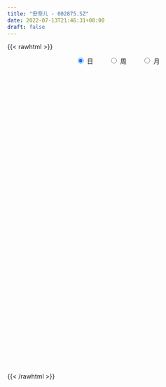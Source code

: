 ```yaml
---
title: "安奈儿 - 002875.SZ"
date: 2022-07-13T21:46:31+08:00
draft: false
---
```

{{< rawhtml >}}
    <div style="text-align: center">
        <label style="padding: 1rem;"><input style="margin-right: .5rem" type="radio" name="period" value="D" checked onclick="period_change(this)">日</label>
        <label style="padding: 1rem;"><input style="margin-right: .5rem" type="radio" name="period" value="W" onclick="period_change(this)">周</label>
        <label style="padding: 1rem;"><input style="margin-right: .5rem" type="radio" name="period" value="M" onclick="period_change(this)">月</label>
    </div>
    <div id="chart" style="height: 700px;"></div> 
    <script type="text/javascript">
        const D_v = [31010.33,14854.0,16178.8,9855.13,8834.93,13324.83,14846.76,20779.33,33479.05,50122.15,33489.09,36397.12,42726.48,40426.68,44864.44,30071.2,28478.46,22840.81,18764.4,12756.11,18984.86,19237.35,43092.3,32408.93,56631.1,30630.44,22090.61,47238.72,30768.71,21262.05,121706.32,63695.36,38258.35,16005.88,15909.47,17146.12,14042.3,11416.85,48904.24,60310.29,39477.02,19195.34,19106.71,20887.21,54434.14,32965.39,39746.88,20602.09,111156.05,217741.51,221696.44,117569.89,70837.18,81242.39,43022.26,51951.1,35642.86,24427.14,27821.12,25407.31,23585.62,14124.48,24981.63,15016.49,13521.55,11987.14,18939.53,12592.48,16132.78,9133.8,12738.62,12823.43,16320.64,22955.75,19699.29,17057.33,8771.85,9653.85,12873.81,11134.04,9442.59,10333.53,6359.14,5785.08,12072.12,8767.14,24553.2,10181.63,9399.91,7632.0,14201.12,19351.02,12931.65,15977.82,14301.64,11244.63,10329.29,7030.35,49554.1,33640.89,13844.35,9285.54,10764.75,9645.1,11517.68,6495.23,8760.85,6615.58,9340.48,7176.3,7378.75,7553.62,7944.27,8137.2,12066.0,8638.28,17659.21,7109.6,12823.06,10328.14,15049.64,7116.17,6605.18,9819.02,7709.62,9726.29,10734.34,7127.6,8790.85,9780.36,10376.73,18810.38,11052.14,9253.04,16277.16,10384.75,10201.63,10529.1,17143.64,19781.24,31973.86,35813.69,13741.97,14800.43,8631.76,10080.09,6446.13,10658.15,6133.97,4706.37,6219.89,6838.67,6506.05,5343.21,13105.37,5333.95,7024.44,7628.09,5732.83,8405.27,18197.41,15877.64,9174.2,5680.0,7375.6,5872.86,6670.29,4940.2,5778.86,9327.8,5406.61,6614.56,7108.67,13356.54,8952.05,5543.19,4023.29,8528.19,6597.4,8342.59,15701.92,11953.92,8895.81,7869.65,27847.4,49745.1,33461.79,20926.3,42839.34,50530.37,64281.58,48780.68,88756.01,54140.36,49513.71,33127.59,28637.87,26295.54,47255.57,103201.35,215432.84,139958.34,102181.03,86113.71,71206.58,53347.4,99293.14,91915.58,95922.28,107639.11,109797.91,116699.52,201268.47,155737.94,109424.25,83936.61,79776.77,117740.12,83926.0,90239.86,122492.74,125797.54,78854.46,100090.13,115357.25,113757.85,90502.0,93191.72,198769.37,158719.0,97895.52,82973.4,57189.33,47115.1,71304.06,36546.36,40374.94,35540.84,24237.92,21424.16,33163.34,32084.1,35569.06,26498.76,26640.9,31544.78,32459.98,51936.85,33626.52,86239.53,95725.6,55061.49,53409.5,47559.06,50403.93,42382.92,32581.0,42551.6,85610.97,81185.4,36592.39,32231.41,23231.07,63755.13,36819.14,24259.26,22467.84,23076.16,36443.27,48604.85,37848.69,31921.37,34932.24,26312.09,24598.83,23268.8,16124.87,23561.48,17606.49,13035.49,15034.77,16776.56,23798.15,20461.46,13577.6,17001.32,19613.55,17352.0,23417.76,24312.34,30599.03,18236.0,14019.96,21092.45,11579.74,11350.05,16881.53,25691.42,23446.33,13428.79,12796.09,16935.94,16987.8,13460.34,13212.92,13820.16,8731.2,19744.97,12610.85,23663.81,13473.54,14597.18,17039.97,37664.62,40280.88,43700.5,29681.43,23256.41,32858.01,21051.6,17248.45,19009.47,15818.0,14588.82,16908.93,13982.0,30827.79,23145.75,16641.8,15542.23,16596.19,10084.98,19182.71,22159.98,11278.0,7599.03,10288.44,10401.28,9660.4,14473.56,13021.49,7785.11,7708.72,11006.67,7676.55,8115.4,13031.82,13773.79,22290.82,18516.7,28074.46,30029.27,12249.67,8162.0,13305.0,8934.89,16370.94,17967.2,32434.16,31049.52,10008.71,21655.08,12660.12,10013.68,15277.21,22571.83,13397.38,21438.0,14564.02,14613.07,7618.0,8325.74,9084.3,12292.3,24738.29,21468.89,21743.2,18125.1,21313.22,55858.88,32045.12,28694.94,198949.52,122479.75,88724.32,120861.55,168946.43,84143.7,62712.22,61301.89,48092.87,50844.55,55766.43,84433.72,81075.79,55646.67,94059.95,92581.18,131839.86,89549.5,68914.55,70606.45,91140.96,82072.25,92961.57,69541.91,72232.91,66063.69,33489.84,63484.44,65698.05,55840.15,109436.84,192010.87,120064.23,86760.94,95828.04,55505.6,45645.62,52819.62,44064.42,39509.06,23734.07,33482.42,22696.0,21706.98,24354.45,33113.35,38790.7,37033.85,17948.7,15230.5,17715.9,27902.12,22983.14,19183.37,14931.9,17178.55,23489.5,15512.4,19836.07,14072.15,15715.94,18225.3,18182.06,30941.27,36474.32,136936.84,147824.43,188748.55,152173.93,104729.09,106758.91,109555.56,95051.76,82231.87,106181.19,72592.44,54021.93,99831.58,71296.77,33797.0,34047.99,27225.07,43512.44,18153.0,16699.95,18094.99,19713.29,23177.72,19063.8,19847.26,15296.69,12057.0,19541.3,11271.49,11712.54,22202.49,24158.38,19651.39,11439.83,17850.76,14710.0,15197.19,31090.0,16320.3,13216.0,14417.0,16008.66,30214.65,31255.6,22134.55,18732.1,142865.83,41531.23,23979.33,25946.77,11181.53,15129.0,20360.48]
const D_histogram = [0.0,-0.0178689459,-0.0249005252,-0.0342867423,-0.0337296105,-0.2342999168,-0.3463064134,-0.3884838423,-0.3703956111,-0.3229343365,-0.2696635759,-0.2072713459,-0.1477038357,-0.0799292529,-0.0429283252,-0.042373775,-0.0531084207,-0.0638533767,-0.0349672169,-0.0094790231,0.0227756889,0.0428507051,0.0515889865,0.0717912643,0.1100816455,0.1255423243,0.1268735304,0.140687708,0.1466030898,0.1360744245,0.1556858661,0.127711622,0.0959758562,0.0792817505,0.05739366,0.0422011515,0.038287302,0.0390078967,0.0769681281,0.0997280101,0.1006911936,0.0826072285,0.0724898915,0.0568820282,0.0914900148,0.0802447477,0.095549342,0.0977568579,0.1705507526,0.2910402459,0.2589462428,0.1705986885,0.0735711761,0.0379250271,-0.0015004693,-0.0361192048,-0.0945460102,-0.1205827452,-0.1336127635,-0.1445227811,-0.1563935888,-0.1500189152,-0.1290096917,-0.1149513542,-0.1076391911,-0.0906534977,-0.0957300188,-0.0937287483,-0.1095187207,-0.1124081887,-0.1068041988,-0.0761435402,-0.0312115831,0.0088938981,0.015771799,0.0224866274,0.028695991,0.0329212768,0.0439027467,0.0424887158,0.0364735938,0.0239777292,0.0214219739,0.0143326355,0.0066552329,0.001549243,-0.032951557,-0.052722107,-0.0442345067,-0.0419918954,-0.0187964867,0.0061478026,0.0308666234,0.052801619,0.0666161394,0.0585104758,0.0471680467,0.043218432,0.0714526275,0.0614183525,0.0482058227,0.0367748592,0.026337783,0.0144580492,-0.0041178783,-0.0105914448,-0.0135832272,-0.0129285483,-0.0029732478,0.0046382859,0.0078185046,0.0112276118,0.014575881,0.0202299813,0.0116705871,0.0093026106,-0.0139706634,-0.0210153354,-0.0327872818,-0.0493830651,-0.0578089773,-0.0605407139,-0.057507735,-0.0642911756,-0.0633235165,-0.0733584334,-0.0602401809,-0.0567728868,-0.0453671048,-0.0409673211,-0.0213125566,0.0094746811,0.0264587258,0.0351169131,0.0271736966,0.0136467404,-0.0173800566,-0.0392022037,-0.0552981051,-0.026629969,-0.0141045723,0.0081000658,0.0185964068,0.014779827,0.0117312206,0.0048298037,-0.0117938243,-0.0100002916,-0.012050706,-0.0093555368,-0.0121021862,-0.0180880947,-0.0212820541,-0.0276155481,-0.0489235975,-0.0560527157,-0.0665568117,-0.0548614043,-0.0361215969,-0.0055702431,0.0480262717,0.0882590786,0.1031274791,0.1106561362,0.100173979,0.0978694669,0.108246406,0.1091885485,0.1083861285,0.1113906938,0.113817311,0.1071987652,0.0867172177,0.0552317566,0.0426246034,0.0290120362,0.0166931171,0.0223853555,0.0288063948,0.0378346818,0.0485758074,0.0584403719,0.0556180313,0.0429504415,0.0559488587,0.0810344314,0.0656093834,0.0337484288,0.0646548344,0.0635738254,0.0838369768,0.0817633867,0.098158914,0.0759077205,0.0744611344,0.0406500523,0.0143985564,-0.0064095844,0.0366498976,0.1231431762,0.2001362963,0.1613834982,0.127690081,0.0743923064,0.0127076562,-0.0491145475,-0.0432143624,-0.0340066742,-0.0435527336,-0.0278775247,0.0054004114,0.0913506141,0.1724157298,0.1449445211,0.1086286493,0.0556617327,0.0115006052,0.0121618079,-0.0191342058,-0.0164456998,0.0170128415,0.0239305291,-0.0059877313,0.0121492154,0.03390071,0.0254295621,-0.0009602635,0.0023713694,0.0024537763,0.0343130807,0.0045691252,-0.0399015646,-0.0962859283,-0.1237771503,-0.1773841804,-0.2084077376,-0.2231751022,-0.2468922616,-0.2654784961,-0.2607622433,-0.2296061675,-0.1957515895,-0.1525997252,-0.1323382072,-0.1284607847,-0.099025177,-0.0797764475,-0.0460418739,-0.0457346419,0.001994013,0.0552409318,0.0854168591,0.0834013656,0.0923951355,0.1069690662,0.0991438511,0.0844834702,0.0903656184,0.0135207934,-0.0792693477,-0.1355273392,-0.1803077185,-0.1927995515,-0.1641758015,-0.1568566331,-0.1571733488,-0.1580721964,-0.1653102817,-0.1476856983,-0.1016632707,-0.0795894366,-0.0537183876,-0.0260629093,-0.010166508,-0.0075560255,-0.0121161704,-0.0075023507,0.0071040041,0.0131517195,0.020507982,0.0269756939,0.0388677145,0.0413222441,0.0401913912,0.0348664372,0.0239214938,0.0342239922,0.0476532487,0.0622297013,0.068322942,0.0686239304,0.0568259648,0.0443153266,0.0434000033,0.0407669911,0.0409315352,0.0510439129,0.0641922464,0.0758551871,0.0800592428,0.0715272393,0.0699748202,0.0567645468,0.0534030755,0.0447819603,0.0281086552,0.0193237264,0.0254722065,0.014435046,-0.021506118,-0.0443200981,-0.0633528424,-0.0527082173,-0.0104985588,0.0314377336,0.0645508963,0.0825928013,0.0938833617,0.0867347516,0.0765021789,0.0512969732,0.0159970636,-0.0155196954,-0.0327668896,-0.0541312743,-0.0742801952,-0.1205215197,-0.1542530756,-0.1524968474,-0.1301565869,-0.123868886,-0.1021628422,-0.0621252473,-0.0304239779,-0.0036257165,0.0174265357,0.034372165,0.0490535368,0.0544143482,0.0662917018,0.0706307721,0.0749619627,0.0699558398,0.0719637881,0.0704406209,0.0698144004,0.0740913117,0.075942926,0.0830242002,0.0596376977,0.0744041599,0.0808698414,0.0726750211,0.0555552272,0.028506846,0.008075546,0.0126278168,0.0198083541,0.0218329087,0.0032391319,-0.0036979462,-0.0004040432,0.0008343931,-0.0024732029,-0.0103656674,0.0029180586,0.0013300092,-0.0107755172,-0.0300903964,-0.0343357359,-0.0320258572,-0.0345898619,-0.0291464728,-0.0240085383,-0.005874966,0.0054269326,0.0143947437,0.0175676182,0.0194546778,0.0440050852,0.0513788685,0.1151297515,0.1665781897,0.1364014096,0.0818616196,0.1040687832,0.1117131632,0.070007573,0.0389640437,-0.0272541776,-0.0813533495,-0.165678452,-0.1569368312,-0.1071941199,-0.0532612965,-0.0172769924,0.0094396085,0.0359452924,0.0755254419,0.0846773503,0.080466438,0.0762136085,0.0841090965,0.1022042014,0.0725420484,0.0385868847,-0.0161504924,-0.0337824529,-0.0507686992,-0.0350734099,-0.0321838093,-0.0163388616,-0.000187075,0.029988818,-0.0284219673,-0.1003016221,-0.0974927424,-0.0943824711,-0.126769114,-0.1813323711,-0.1820660708,-0.174134085,-0.1582368298,-0.1397343348,-0.1279084941,-0.1231485582,-0.1240625912,-0.1090569798,-0.1114147187,-0.1089616965,-0.095077332,-0.0802827541,-0.0578521281,-0.0265739556,-0.0219618772,-0.0234063043,-0.0342613545,-0.0267551371,-0.0259418867,-0.017819984,-0.0310293733,-0.0211077313,-0.0048181267,0.0069617273,0.0114525106,0.0321729578,0.10274962,0.1380999489,0.1989809919,0.2556265966,0.2448004723,0.2159446613,0.1985066853,0.1925159376,0.1731537006,0.133905465,0.1286176953,0.0941837811,0.0520065199,-0.0356894876,-0.0687415237,-0.0924578778,-0.0973816472,-0.0932374071,-0.1178757938,-0.119427374,-0.1138131754,-0.105018861,-0.099558378,-0.0956086331,-0.0874895173,-0.071239742,-0.0518596504,-0.0403497479,-0.0336459537,-0.0327819796,-0.0291670995,-0.0105493156,0.0069474171,0.0119594517,0.0177907951,0.0116640718,0.009185855,0.012932487,0.0190784999,0.0231718473,0.0225203471,0.0195158693,0.0189786696,0.0148674036,0.0106121455,0.009018223,0.0129844355,-0.0059671187,-0.0338087766,-0.0529224838,-0.0526795546,-0.0523222842,-0.0524309993,-0.0463248188]
const D_fast = [0.0,-0.0223361823,-0.0355928929,-0.0535507956,-0.0614260664,-0.3205713519,-0.5191544519,-0.6584528413,-0.7329635129,-0.7662358224,-0.7803809558,-0.7698065623,-0.7471650111,-0.6993727415,-0.673103895,-0.6831427886,-0.7071545395,-0.7338628397,-0.7137184841,-0.6906000461,-0.6526514118,-0.6218637193,-0.6002281913,-0.5620780974,-0.4962673048,-0.449421045,-0.4163714563,-0.3673853518,-0.3248191974,-0.3013292566,-0.2427963485,-0.2388426871,-0.2465844888,-0.2434581569,-0.2509978324,-0.255640053,-0.2499820771,-0.2395095082,-0.1823072447,-0.1346153603,-0.1084793783,-0.1059115363,-0.0979064004,-0.0992937566,-0.0418132664,-0.0329973465,0.0061945833,0.0328413136,0.1482728965,0.3415224512,0.3741650089,0.3284671267,0.2498324083,0.2236675161,0.1838669024,0.1402183656,0.0581550578,0.0019726364,-0.0444605727,-0.0915012856,-0.1424704905,-0.1736005457,-0.1848437451,-0.1995232462,-0.2191208809,-0.2247985619,-0.2538075876,-0.2752385042,-0.3184081568,-0.349399672,-0.3704967317,-0.3588719583,-0.3217428969,-0.2794139412,-0.2685930905,-0.2562566053,-0.2428732439,-0.2304176389,-0.2084604824,-0.1992523344,-0.1961490579,-0.2026504901,-0.199850752,-0.2033569315,-0.2093705259,-0.214089205,-0.2568278943,-0.2897789711,-0.2923499974,-0.30060536,-0.282109073,-0.255627833,-0.2231923563,-0.188056956,-0.1575884007,-0.1510664454,-0.1506168628,-0.1437618695,-0.0976645172,-0.092344204,-0.0935052782,-0.0957425269,-0.0995951573,-0.1078603788,-0.1274657759,-0.1365872036,-0.1429747927,-0.145552251,-0.1363402624,-0.1275691573,-0.1224343124,-0.1162183022,-0.1092260629,-0.0985144672,-0.1041562146,-0.1041985384,-0.1309644783,-0.1432629841,-0.163231751,-0.1921733006,-0.215051457,-0.2329183721,-0.244262327,-0.2671185615,-0.2819817815,-0.3103563067,-0.3122980994,-0.323024027,-0.3229600213,-0.3288020678,-0.3144754425,-0.2813195345,-0.2577208084,-0.2402833927,-0.2414331851,-0.2515484562,-0.2869202674,-0.3185429654,-0.3484633931,-0.3264527492,-0.3174534956,-0.293223841,-0.2780783984,-0.2782000214,-0.2783158227,-0.2840097887,-0.3035818727,-0.3042884129,-0.3093515038,-0.3089952189,-0.3147674148,-0.325275347,-0.3337898199,-0.3470272009,-0.3805661496,-0.4017084468,-0.4288517457,-0.4308716894,-0.4211622812,-0.3920034882,-0.3264004055,-0.2641028289,-0.2234525586,-0.1882598675,-0.1736985299,-0.1515356753,-0.1140971348,-0.085857855,-0.059563743,-0.0287115042,0.0021694407,0.0223505863,0.0235483432,0.0058708212,0.0039198189,-0.0024397393,-0.0105853791,0.0007031981,0.0143258361,0.0328127936,0.055697871,0.0801725285,0.0912546958,0.0893247163,0.1163103482,0.1616545287,0.1626318265,0.1392079792,0.1862780934,0.2010905407,0.2423129364,0.2606801929,0.3016154487,0.2983411853,0.3155098828,0.2918613138,0.269209457,0.2467989201,0.2990208765,0.4162999491,0.5433271433,0.5449202198,0.5431493228,0.5084496249,0.4499418886,0.3758410481,0.3709376426,0.3716436623,0.3512094194,0.3599152472,0.3945432861,0.5033311423,0.6275001905,0.6362651121,0.6271064026,0.5880549191,0.546768943,0.5504705976,0.5143910325,0.5129681136,0.5506798653,0.5635801851,0.5321649919,0.5533392424,0.5835659145,0.5814521572,0.5548222657,0.5587467409,0.5594425919,0.5998801665,0.5712784922,0.5168324113,0.4363765655,0.3779410559,0.2799879808,0.1968624891,0.1263013491,0.0408611242,-0.0440947343,-0.1045690424,-0.1308145083,-0.1458978277,-0.1408958948,-0.1537189285,-0.1819567022,-0.1772773887,-0.1779727712,-0.155748666,-0.1668750945,-0.1186479363,-0.0515907846,-0.0000606425,0.0187742054,0.0508667592,0.0921829565,0.1091437041,0.1156041907,0.1440777435,0.0706131169,-0.0419943611,-0.1321341874,-0.2219914964,-0.2826832172,-0.2951034176,-0.3269984075,-0.3666084604,-0.4070253571,-0.4555910128,-0.474887854,-0.454281244,-0.4521047691,-0.439663317,-0.418523566,-0.4051687917,-0.4044473156,-0.4120365031,-0.4092982711,-0.3929159153,-0.3835802699,-0.3710970119,-0.3578853766,-0.3362764273,-0.3234913368,-0.3145743418,-0.3111826866,-0.3161472565,-0.29728876,-0.2719461914,-0.2418123135,-0.2186383372,-0.2011813662,-0.1987728406,-0.2002046471,-0.1902699697,-0.1827112341,-0.1723138061,-0.1494404503,-0.1202440552,-0.0896173177,-0.0653984513,-0.0560486449,-0.0401073591,-0.0391264957,-0.0291371982,-0.0265628233,-0.0362089646,-0.0401629617,-0.02764643,-0.0350748291,-0.0763925226,-0.1102865272,-0.1451574821,-0.1476899113,-0.1081048925,-0.0583091667,-0.00905828,0.0296318254,0.0643932262,0.078928304,0.087821276,0.0754403136,0.04413967,0.0087429871,-0.0166959295,-0.0515931327,-0.0903121025,-0.1666838069,-0.2389786317,-0.2753466154,-0.2855455016,-0.3102250221,-0.314059689,-0.2895534058,-0.2654581309,-0.2395662987,-0.2141574125,-0.1886187419,-0.1616739859,-0.1427095875,-0.1142593085,-0.0922625451,-0.0691908639,-0.0567080268,-0.0367091314,-0.0206221435,-0.0037947639,0.0190049753,0.0398423211,0.0676796454,0.0592025673,0.0925700694,0.1192532114,0.1292271463,0.1259961593,0.1060744895,0.087662076,0.095371301,0.1075039269,0.1149867087,0.0972027148,0.0893411502,0.0925340423,0.093981077,0.0900551802,0.0795712989,0.0935845395,0.0923289925,0.0775295868,0.0506921084,0.0378628349,0.0321662493,0.0209547792,0.01911155,0.01824735,0.0349121808,0.0475708125,0.0601373096,0.0677020887,0.0744528177,0.1100044964,0.1302229968,0.2227563177,0.3158493034,0.3197728756,0.2856984906,0.33392285,0.3694955207,0.3452918238,0.3239893054,0.2509575397,0.1765200305,0.0507753149,0.0202827279,0.0432269093,0.0838444086,0.1155094646,0.1445859676,0.1800779746,0.2385394846,0.2688607305,0.2847664277,0.2995670004,0.3284897624,0.3721359178,0.3606092769,0.3363008343,0.2775258341,0.2514482604,0.2217698393,0.2286967761,0.2235404243,0.2353006567,0.2514056746,0.2890787721,0.2235624949,0.1266074345,0.1050431287,0.0845577822,0.0204788608,-0.0794174891,-0.1256677064,-0.1612692418,-0.1849311942,-0.2013622829,-0.2215135656,-0.2475407693,-0.2794704501,-0.2917290837,-0.3219405022,-0.3467279042,-0.3566128727,-0.3618889833,-0.3539213893,-0.3292867057,-0.3301650966,-0.3374610998,-0.3568814886,-0.3560640555,-0.3617362767,-0.35806937,-0.3790361027,-0.3743913935,-0.3593063206,-0.3457860347,-0.3384321238,-0.3096684371,-0.2134043699,-0.1435290538,-0.0329027628,0.0876494909,0.1380234848,0.1631538391,0.1953425344,0.2374807711,0.2614069592,0.2556350899,0.282501744,0.2716137751,0.2424381439,0.1458197645,0.0955823474,0.0487515238,0.0194823427,0.0003172311,-0.0537901041,-0.0851985278,-0.108037623,-0.1254980239,-0.1449271354,-0.1648795488,-0.1786328124,-0.1801929726,-0.1737777935,-0.172355328,-0.1740630222,-0.181394543,-0.1850714378,-0.1690909828,-0.1498573958,-0.1418554983,-0.1315764561,-0.1347871615,-0.1349689145,-0.1279891608,-0.1170735228,-0.1071872136,-0.1022086271,-0.1003341376,-0.0961266699,-0.096521085,-0.0981233067,-0.0974626735,-0.090250352,-0.1106936859,-0.1469875379,-0.1793318661,-0.1922588255,-0.2049821262,-0.2181985911,-0.2236736153]
const D_slow = [0.0,-0.0044672365,-0.0106923678,-0.0192640533,-0.0276964559,-0.0862714351,-0.1728480385,-0.269968999,-0.3625679018,-0.4433014859,-0.5107173799,-0.5625352164,-0.5994611753,-0.6194434886,-0.6301755698,-0.6407690136,-0.6540461188,-0.670009463,-0.6787512672,-0.681121023,-0.6754271007,-0.6647144244,-0.6518171778,-0.6338693618,-0.6063489504,-0.5749633693,-0.5432449867,-0.5080730597,-0.4714222873,-0.4374036811,-0.3984822146,-0.3665543091,-0.342560345,-0.3227399074,-0.3083914924,-0.2978412045,-0.288269379,-0.2785174049,-0.2592753728,-0.2343433703,-0.2091705719,-0.1885187648,-0.1703962919,-0.1561757849,-0.1333032812,-0.1132420942,-0.0893547587,-0.0649155443,-0.0222778561,0.0504822054,0.1152187661,0.1578684382,0.1762612322,0.185742489,0.1853673717,0.1763375705,0.1527010679,0.1225553816,0.0891521908,0.0530214955,0.0139230983,-0.0235816305,-0.0558340534,-0.084571892,-0.1114816898,-0.1341450642,-0.1580775689,-0.181509756,-0.2088894361,-0.2369914833,-0.263692533,-0.282728418,-0.2905313138,-0.2883078393,-0.2843648895,-0.2787432327,-0.2715692349,-0.2633389157,-0.2523632291,-0.2417410501,-0.2326226517,-0.2266282194,-0.2212727259,-0.217689567,-0.2160257588,-0.215638448,-0.2238763373,-0.237056864,-0.2481154907,-0.2586134646,-0.2633125862,-0.2617756356,-0.2540589797,-0.240858575,-0.2242045401,-0.2095769212,-0.1977849095,-0.1869803015,-0.1691171446,-0.1537625565,-0.1417111008,-0.132517386,-0.1259329403,-0.122318428,-0.1233478976,-0.1259957588,-0.1293915656,-0.1326237026,-0.1333670146,-0.1322074431,-0.130252817,-0.127445914,-0.1238019438,-0.1187444485,-0.1158268017,-0.113501149,-0.1169938149,-0.1222476487,-0.1304444692,-0.1427902355,-0.1572424798,-0.1723776583,-0.186754592,-0.2028273859,-0.218658265,-0.2369978734,-0.2520579186,-0.2662511403,-0.2775929165,-0.2878347467,-0.2931628859,-0.2907942156,-0.2841795342,-0.2754003059,-0.2686068817,-0.2651951966,-0.2695402108,-0.2793407617,-0.293165288,-0.2998227802,-0.3033489233,-0.3013239068,-0.2966748051,-0.2929798484,-0.2900470433,-0.2888395923,-0.2917880484,-0.2942881213,-0.2973007978,-0.299639682,-0.3026652286,-0.3071872523,-0.3125077658,-0.3194116528,-0.3316425522,-0.3456557311,-0.362294934,-0.3760102851,-0.3850406843,-0.3864332451,-0.3744266772,-0.3523619075,-0.3265800377,-0.2989160037,-0.2738725089,-0.2494051422,-0.2223435407,-0.1950464036,-0.1679498715,-0.140102198,-0.1116478703,-0.084848179,-0.0631688745,-0.0493609354,-0.0387047845,-0.0314517755,-0.0272784962,-0.0216821573,-0.0144805587,-0.0050218882,0.0071220636,0.0217321566,0.0356366645,0.0463742748,0.0603614895,0.0806200973,0.0970224432,0.1054595504,0.121623259,0.1375167153,0.1584759595,0.1789168062,0.2034565347,0.2224334648,0.2410487484,0.2512112615,0.2548109006,0.2532085045,0.2623709789,0.2931567729,0.343190847,0.3835367216,0.4154592418,0.4340573184,0.4372342325,0.4249555956,0.414152005,0.4056503364,0.394762153,0.3877927719,0.3891428747,0.4119805282,0.4550844607,0.4913205909,0.5184777533,0.5323931865,0.5352683378,0.5383087897,0.5335252383,0.5294138133,0.5336670237,0.539649656,0.5381527232,0.541190027,0.5496652045,0.5560225951,0.5557825292,0.5563753715,0.5569888156,0.5655670858,0.5667093671,0.5567339759,0.5326624938,0.5017182063,0.4573721612,0.4052702268,0.3494764512,0.2877533858,0.2213837618,0.156193201,0.0987916591,0.0498537617,0.0117038304,-0.0213807214,-0.0534959175,-0.0782522118,-0.0981963237,-0.1097067921,-0.1211404526,-0.1206419493,-0.1068317164,-0.0854775016,-0.0646271602,-0.0415283763,-0.0147861098,0.009999853,0.0311207205,0.0537121251,0.0570923235,0.0372749866,0.0033931518,-0.0416837778,-0.0898836657,-0.1309276161,-0.1701417744,-0.2094351116,-0.2489531607,-0.2902807311,-0.3272021557,-0.3526179733,-0.3725153325,-0.3859449294,-0.3924606567,-0.3950022837,-0.3968912901,-0.3999203327,-0.4017959204,-0.4000199194,-0.3967319895,-0.391604994,-0.3848610705,-0.3751441419,-0.3648135808,-0.354765733,-0.3460491237,-0.3400687503,-0.3315127522,-0.3195994401,-0.3040420148,-0.2869612793,-0.2698052967,-0.2555988054,-0.2445199738,-0.233669973,-0.2234782252,-0.2132453414,-0.2004843632,-0.1844363016,-0.1654725048,-0.1454576941,-0.1275758843,-0.1100821792,-0.0958910425,-0.0825402736,-0.0713447836,-0.0643176198,-0.0594866882,-0.0531186365,-0.049509875,-0.0548864045,-0.0659664291,-0.0818046397,-0.094981694,-0.0976063337,-0.0897469003,-0.0736091762,-0.0529609759,-0.0294901355,-0.0078064476,0.0113190971,0.0241433404,0.0281426063,0.0242626825,0.0160709601,0.0025381415,-0.0160319073,-0.0461622872,-0.0847255561,-0.122849768,-0.1553889147,-0.1863561362,-0.2118968467,-0.2274281586,-0.235034153,-0.2359405822,-0.2315839482,-0.222990907,-0.2107275228,-0.1971239357,-0.1805510103,-0.1628933172,-0.1441528266,-0.1266638666,-0.1086729196,-0.0910627644,-0.0736091643,-0.0550863363,-0.0361006048,-0.0153445548,-0.0004351304,0.0181659096,0.0383833699,0.0565521252,0.070440932,0.0775676435,0.07958653,0.0827434842,0.0876955728,0.0931537999,0.0939635829,0.0930390964,0.0929380856,0.0931466839,0.0925283831,0.0899369663,0.0906664809,0.0909989832,0.0883051039,0.0807825048,0.0721985709,0.0641921066,0.0555446411,0.0482580229,0.0422558883,0.0407871468,0.0421438799,0.0457425659,0.0501344704,0.0549981399,0.0659994112,0.0788441283,0.1076265662,0.1492711136,0.183371466,0.2038368709,0.2298540667,0.2577823575,0.2752842508,0.2850252617,0.2782117173,0.25787338,0.2164537669,0.1772195591,0.1504210292,0.1371057051,0.132786457,0.1351463591,0.1441326822,0.1630140427,0.1841833802,0.2042999897,0.2233533919,0.244380666,0.2699317163,0.2880672284,0.2977139496,0.2936763265,0.2852307133,0.2725385385,0.263770186,0.2557242337,0.2516395183,0.2515927495,0.259089954,0.2519844622,0.2269090567,0.2025358711,0.1789402533,0.1472479748,0.101914882,0.0563983643,0.0128648431,-0.0266943644,-0.0616279481,-0.0936050716,-0.1243922111,-0.1554078589,-0.1826721039,-0.2105257835,-0.2377662077,-0.2615355407,-0.2816062292,-0.2960692612,-0.3027127501,-0.3082032194,-0.3140547955,-0.3226201341,-0.3293089184,-0.3357943901,-0.3402493861,-0.3480067294,-0.3532836622,-0.3544881939,-0.3527477621,-0.3498846344,-0.3418413949,-0.3161539899,-0.2816290027,-0.2318837547,-0.1679771056,-0.1067769875,-0.0527908222,-0.0031641509,0.0449648335,0.0882532587,0.1217296249,0.1538840487,0.177429994,0.190431624,0.1815092521,0.1643238712,0.1412094017,0.1168639899,0.0935546381,0.0640856897,0.0342288462,0.0057755523,-0.0204791629,-0.0453687574,-0.0692709157,-0.091143295,-0.1089532305,-0.1219181431,-0.1320055801,-0.1404170685,-0.1486125634,-0.1559043383,-0.1585416672,-0.1568048129,-0.15381495,-0.1493672512,-0.1464512333,-0.1441547695,-0.1409216478,-0.1361520228,-0.130359061,-0.1247289742,-0.1198500069,-0.1151053395,-0.1113884886,-0.1087354522,-0.1064808964,-0.1032347876,-0.1047265672,-0.1131787614,-0.1264093823,-0.1395792709,-0.152659842,-0.1657675918,-0.1773487965]
const D_data = [['2020-06-22', 13.82, 14.13, 13.79, 14.75],['2020-06-23', 14.11, 13.85, 13.82, 14.25],['2020-06-24', 14.0, 13.9, 13.72, 14.22],['2020-06-29', 13.94, 13.8, 13.72, 13.98],['2020-06-30', 13.78, 13.87, 13.78, 14.06],['2020-07-01', 10.79, 10.69, 10.64, 10.91],['2020-07-02', 10.68, 10.7, 10.6, 10.73],['2020-07-03', 10.72, 10.83, 10.67, 10.86],['2020-07-06', 10.85, 11.17, 10.84, 11.18],['2020-07-07', 11.18, 11.38, 11.0, 11.48],['2020-07-08', 11.38, 11.42, 11.22, 11.5],['2020-07-09', 11.45, 11.58, 11.32, 11.62],['2020-07-10', 11.6, 11.65, 11.42, 11.86],['2020-07-13', 11.53, 11.92, 11.52, 11.96],['2020-07-14', 11.75, 11.68, 11.45, 11.91],['2020-07-15', 11.53, 11.2, 11.2, 11.74],['2020-07-16', 11.3, 10.9, 10.85, 11.36],['2020-07-17', 10.91, 10.7, 10.58, 11.0],['2020-07-20', 10.76, 11.11, 10.71, 11.17],['2020-07-21', 11.2, 11.1, 11.05, 11.29],['2020-07-22', 11.14, 11.25, 11.02, 11.38],['2020-07-23', 11.29, 11.17, 10.96, 11.4],['2020-07-24', 11.3, 11.05, 10.79, 11.44],['2020-07-27', 11.06, 11.23, 10.6, 11.24],['2020-07-28', 11.18, 11.6, 11.13, 11.75],['2020-07-29', 11.48, 11.47, 11.28, 11.53],['2020-07-30', 11.35, 11.36, 11.26, 11.46],['2020-07-31', 11.24, 11.59, 11.24, 11.7],['2020-08-03', 11.53, 11.59, 11.46, 11.7],['2020-08-04', 11.59, 11.42, 11.36, 11.6],['2020-08-05', 12.39, 11.88, 11.77, 12.56],['2020-08-06', 11.51, 11.32, 11.26, 11.63],['2020-08-07', 11.25, 11.15, 10.91, 11.29],['2020-08-10', 11.06, 11.23, 11.04, 11.3],['2020-08-11', 11.3, 11.07, 11.01, 11.3],['2020-08-12', 11.03, 11.05, 10.8, 11.07],['2020-08-13', 11.08, 11.13, 11.06, 11.22],['2020-08-14', 11.1, 11.17, 10.97, 11.19],['2020-08-17', 11.2, 11.75, 11.15, 11.77],['2020-08-18', 11.73, 11.76, 11.64, 12.25],['2020-08-19', 11.68, 11.6, 11.6, 11.98],['2020-08-20', 11.56, 11.36, 11.26, 11.63],['2020-08-21', 11.33, 11.42, 11.22, 11.55],['2020-08-24', 11.35, 11.31, 11.11, 11.42],['2020-08-25', 11.3, 12.03, 11.28, 12.3],['2020-08-26', 11.9, 11.57, 11.53, 12.05],['2020-08-27', 11.71, 11.97, 11.46, 12.18],['2020-08-28', 11.88, 11.92, 11.72, 11.96],['2020-08-31', 11.93, 13.11, 11.85, 13.11],['2020-09-01', 13.13, 14.42, 12.45, 14.42],['2020-09-02', 14.39, 12.98, 12.98, 14.39],['2020-09-03', 12.5, 12.14, 12.0, 12.6],['2020-09-04', 11.87, 11.65, 11.58, 11.89],['2020-09-07', 11.65, 12.13, 11.43, 12.21],['2020-09-08', 12.0, 11.92, 11.81, 12.13],['2020-09-09', 11.75, 11.79, 11.67, 12.16],['2020-09-10', 11.85, 11.21, 11.21, 12.0],['2020-09-11', 11.21, 11.32, 11.0, 11.44],['2020-09-14', 11.44, 11.29, 11.23, 11.49],['2020-09-15', 11.37, 11.15, 11.11, 11.37],['2020-09-16', 11.07, 10.96, 10.9, 11.2],['2020-09-17', 10.98, 11.05, 10.92, 11.12],['2020-09-18', 11.02, 11.19, 11.0, 11.22],['2020-09-21', 11.21, 11.09, 11.07, 11.24],['2020-09-22', 11.03, 10.96, 10.92, 11.09],['2020-09-23', 11.04, 11.05, 10.95, 11.1],['2020-09-24', 11.04, 10.71, 10.68, 11.04],['2020-09-25', 10.82, 10.69, 10.63, 10.84],['2020-09-28', 10.7, 10.32, 10.3, 10.72],['2020-09-29', 10.3, 10.31, 10.26, 10.48],['2020-09-30', 10.33, 10.3, 10.18, 10.38],['2020-10-09', 10.43, 10.6, 10.42, 10.61],['2020-10-12', 10.65, 10.9, 10.65, 10.96],['2020-10-13', 10.81, 11.02, 10.8, 11.2],['2020-10-14', 11.0, 10.7, 10.63, 11.0],['2020-10-15', 10.7, 10.71, 10.53, 10.82],['2020-10-16', 10.68, 10.72, 10.65, 10.8],['2020-10-19', 10.77, 10.71, 10.69, 10.93],['2020-10-20', 10.7, 10.83, 10.52, 10.85],['2020-10-21', 10.8, 10.7, 10.69, 10.9],['2020-10-22', 10.68, 10.62, 10.57, 10.72],['2020-10-23', 10.6, 10.48, 10.46, 10.73],['2020-10-26', 10.5, 10.55, 10.34, 10.55],['2020-10-27', 10.48, 10.45, 10.41, 10.59],['2020-10-28', 10.5, 10.38, 10.23, 10.5],['2020-10-29', 10.32, 10.35, 10.25, 10.45],['2020-10-30', 10.35, 9.83, 9.76, 10.36],['2020-11-02', 9.83, 9.8, 9.67, 9.86],['2020-11-03', 9.83, 10.05, 9.75, 10.05],['2020-11-04', 10.05, 9.93, 9.82, 10.1],['2020-11-05', 9.93, 10.2, 9.92, 10.23],['2020-11-06', 10.14, 10.31, 10.14, 10.45],['2020-11-09', 10.32, 10.42, 10.26, 10.45],['2020-11-10', 10.5, 10.51, 10.31, 10.57],['2020-11-11', 10.51, 10.52, 10.41, 10.66],['2020-11-12', 10.47, 10.28, 10.25, 10.52],['2020-11-13', 10.3, 10.2, 10.16, 10.3],['2020-11-16', 10.24, 10.26, 10.23, 10.36],['2020-11-17', 10.53, 10.75, 10.38, 10.77],['2020-11-18', 10.4, 10.35, 10.11, 10.43],['2020-11-19', 10.26, 10.27, 10.23, 10.37],['2020-11-20', 10.28, 10.24, 10.2, 10.34],['2020-11-23', 10.24, 10.2, 10.13, 10.27],['2020-11-24', 10.2, 10.12, 10.08, 10.22],['2020-11-25', 10.14, 9.94, 9.92, 10.18],['2020-11-26', 9.97, 10.0, 9.94, 10.03],['2020-11-27', 9.93, 9.99, 9.84, 10.02],['2020-11-30', 9.98, 10.0, 9.94, 10.08],['2020-12-01', 9.96, 10.12, 9.96, 10.17],['2020-12-02', 10.12, 10.12, 10.09, 10.16],['2020-12-03', 10.14, 10.08, 10.02, 10.14],['2020-12-04', 10.1, 10.09, 9.93, 10.1],['2020-12-07', 10.09, 10.1, 10.0, 10.17],['2020-12-08', 10.1, 10.15, 10.01, 10.15],['2020-12-09', 10.13, 9.96, 9.95, 10.14],['2020-12-10', 9.98, 10.0, 9.87, 10.11],['2020-12-11', 10.0, 9.65, 9.6, 10.0],['2020-12-14', 9.65, 9.74, 9.59, 9.82],['2020-12-15', 9.74, 9.59, 8.77, 9.77],['2020-12-16', 9.59, 9.4, 9.32, 9.65],['2020-12-17', 9.36, 9.37, 9.05, 9.49],['2020-12-18', 9.36, 9.34, 9.29, 9.55],['2020-12-21', 9.41, 9.34, 9.22, 9.44],['2020-12-22', 9.33, 9.13, 9.1, 9.38],['2020-12-23', 9.08, 9.13, 9.08, 9.27],['2020-12-24', 9.12, 8.88, 8.88, 9.17],['2020-12-25', 8.85, 9.09, 8.72, 9.25],['2020-12-28', 9.06, 8.93, 8.88, 9.11],['2020-12-29', 8.95, 8.99, 8.77, 9.15],['2020-12-30', 8.94, 8.87, 8.85, 8.95],['2020-12-31', 8.85, 9.06, 8.81, 9.07],['2021-01-04', 9.04, 9.29, 9.03, 9.9],['2021-01-05', 9.29, 9.22, 9.1, 9.4],['2021-01-06', 9.22, 9.17, 9.13, 9.49],['2021-01-07', 9.05, 8.95, 8.8, 9.17],['2021-01-08', 8.85, 8.8, 8.64, 9.0],['2021-01-11', 8.79, 8.42, 8.41, 8.85],['2021-01-12', 8.42, 8.33, 8.28, 8.61],['2021-01-13', 8.3, 8.22, 7.98, 8.38],['2021-01-14', 8.2, 8.74, 8.12, 8.86],['2021-01-15', 8.68, 8.59, 8.38, 8.82],['2021-01-18', 8.48, 8.76, 8.25, 9.01],['2021-01-19', 8.61, 8.67, 8.61, 8.92],['2021-01-20', 8.65, 8.48, 8.45, 8.7],['2021-01-21', 8.45, 8.44, 8.41, 8.56],['2021-01-22', 8.45, 8.33, 8.26, 8.57],['2021-01-25', 8.38, 8.1, 8.1, 8.38],['2021-01-26', 8.14, 8.24, 8.12, 8.44],['2021-01-27', 8.23, 8.14, 8.13, 8.42],['2021-01-28', 8.12, 8.15, 8.07, 8.34],['2021-01-29', 8.16, 8.03, 7.95, 8.28],['2021-02-01', 8.02, 7.91, 7.87, 8.09],['2021-02-02', 7.91, 7.86, 7.81, 8.08],['2021-02-03', 7.8, 7.73, 7.73, 7.85],['2021-02-04', 7.99, 7.39, 7.3, 8.0],['2021-02-05', 7.42, 7.4, 7.37, 7.57],['2021-02-08', 7.41, 7.21, 7.16, 7.45],['2021-02-09', 7.22, 7.39, 7.16, 7.5],['2021-02-10', 7.42, 7.47, 7.33, 7.54],['2021-02-18', 7.46, 7.68, 7.46, 7.74],['2021-02-19', 7.75, 8.16, 7.75, 8.33],['2021-02-22', 8.07, 8.25, 8.03, 8.5],['2021-02-23', 8.15, 8.11, 8.11, 8.35],['2021-02-24', 8.11, 8.12, 8.08, 8.25],['2021-02-25', 8.12, 7.93, 7.88, 8.16],['2021-02-26', 7.97, 8.04, 7.86, 8.1],['2021-03-01', 8.19, 8.27, 8.12, 8.32],['2021-03-02', 8.39, 8.24, 8.18, 8.4],['2021-03-03', 8.3, 8.28, 8.21, 8.39],['2021-03-04', 8.22, 8.4, 8.2, 8.45],['2021-03-05', 8.44, 8.48, 8.31, 8.48],['2021-03-08', 8.51, 8.43, 8.37, 8.57],['2021-03-09', 8.37, 8.25, 8.11, 8.46],['2021-03-10', 8.78, 8.02, 7.97, 8.99],['2021-03-11', 7.85, 8.17, 7.85, 8.23],['2021-03-12', 8.18, 8.11, 8.11, 8.27],['2021-03-15', 8.1, 8.07, 8.05, 8.21],['2021-03-16', 8.08, 8.29, 8.08, 8.34],['2021-03-17', 8.34, 8.35, 8.25, 8.39],['2021-03-18', 8.35, 8.45, 8.33, 8.55],['2021-03-19', 8.34, 8.56, 8.34, 8.68],['2021-03-22', 8.63, 8.65, 8.53, 8.74],['2021-03-23', 8.6, 8.56, 8.51, 8.65],['2021-03-24', 8.5, 8.44, 8.42, 8.6],['2021-03-25', 8.63, 8.81, 8.28, 9.08],['2021-03-26', 8.82, 9.13, 8.65, 9.5],['2021-03-29', 8.91, 8.72, 8.63, 9.0],['2021-03-30', 8.61, 8.44, 8.4, 8.72],['2021-03-31', 8.38, 9.28, 8.3, 9.28],['2021-04-01', 9.0, 9.03, 8.9, 9.34],['2021-04-02', 9.06, 9.43, 8.83, 9.66],['2021-04-06', 9.31, 9.29, 9.16, 9.48],['2021-04-07', 9.27, 9.66, 9.2, 10.22],['2021-04-08', 9.4, 9.26, 9.02, 9.49],['2021-04-09', 9.2, 9.55, 9.04, 9.68],['2021-04-12', 9.1, 9.13, 9.01, 9.32],['2021-04-13', 9.16, 9.12, 9.07, 9.5],['2021-04-14', 9.0, 9.1, 8.65, 9.2],['2021-04-15', 10.01, 10.01, 10.01, 10.01],['2021-04-16', 10.33, 11.01, 10.23, 11.01],['2021-04-19', 11.25, 11.51, 11.25, 12.11],['2021-04-20', 10.59, 10.36, 10.36, 10.93],['2021-04-21', 10.01, 10.4, 9.93, 10.88],['2021-04-22', 10.39, 10.06, 10.02, 10.48],['2021-04-23', 9.95, 9.74, 9.63, 10.04],['2021-04-26', 9.62, 9.45, 9.41, 9.68],['2021-04-27', 9.44, 10.17, 9.35, 10.36],['2021-04-28', 10.09, 10.28, 9.74, 10.52],['2021-04-29', 10.25, 10.07, 9.96, 10.69],['2021-04-30', 10.23, 10.43, 10.08, 10.8],['2021-05-06', 10.3, 10.83, 10.1, 11.22],['2021-05-07', 10.83, 11.91, 10.57, 11.91],['2021-05-10', 12.47, 12.47, 11.99, 13.05],['2021-05-11', 12.06, 11.45, 11.3, 12.2],['2021-05-12', 11.21, 11.34, 11.1, 11.55],['2021-05-13', 11.41, 11.03, 10.91, 11.41],['2021-05-14', 11.02, 10.98, 10.86, 11.35],['2021-05-17', 10.7, 11.51, 10.59, 11.98],['2021-05-18', 11.31, 11.1, 11.0, 11.41],['2021-05-19', 11.07, 11.51, 11.04, 11.66],['2021-05-20', 11.34, 12.07, 11.11, 12.4],['2021-05-21', 11.84, 11.94, 11.83, 12.7],['2021-05-24', 11.89, 11.5, 11.4, 12.0],['2021-05-25', 11.45, 12.15, 11.35, 12.53],['2021-05-26', 12.0, 12.4, 11.88, 12.56],['2021-05-27', 12.24, 12.16, 12.0, 13.0],['2021-05-28', 12.18, 11.93, 11.75, 12.55],['2021-05-31', 11.76, 12.32, 11.5, 12.32],['2021-06-01', 12.98, 12.37, 12.33, 13.55],['2021-06-02', 12.11, 12.95, 11.81, 13.1],['2021-06-03', 12.69, 12.28, 12.26, 12.71],['2021-06-04', 12.08, 11.96, 11.7, 12.25],['2021-06-07', 11.97, 11.56, 11.44, 11.97],['2021-06-08', 11.57, 11.68, 11.48, 11.97],['2021-06-09', 11.57, 11.08, 11.03, 11.62],['2021-06-10', 11.05, 11.04, 10.93, 11.16],['2021-06-11', 11.1, 11.0, 10.94, 11.33],['2021-06-15', 10.95, 10.64, 10.55, 10.97],['2021-06-16', 10.61, 10.42, 10.4, 10.64],['2021-06-17', 10.39, 10.49, 10.37, 10.6],['2021-06-18', 10.49, 10.74, 10.36, 10.76],['2021-06-21', 10.82, 10.79, 10.63, 11.04],['2021-06-22', 10.8, 10.98, 10.64, 11.13],['2021-06-23', 10.91, 10.75, 10.7, 10.91],['2021-06-24', 10.77, 10.5, 10.44, 10.77],['2021-06-25', 10.46, 10.81, 10.46, 10.86],['2021-06-28', 10.68, 10.73, 10.53, 10.78],['2021-06-29', 10.78, 10.99, 10.55, 11.2],['2021-06-30', 10.93, 10.61, 10.58, 10.93],['2021-07-01', 10.55, 11.3, 10.5, 11.55],['2021-07-02', 11.25, 11.65, 11.03, 11.85],['2021-07-05', 11.6, 11.63, 11.25, 11.73],['2021-07-06', 11.58, 11.36, 11.09, 11.62],['2021-07-07', 11.31, 11.58, 11.2, 11.65],['2021-07-08', 11.71, 11.79, 11.43, 11.85],['2021-07-09', 11.7, 11.61, 11.41, 11.85],['2021-07-12', 11.61, 11.54, 11.45, 11.73],['2021-07-13', 11.55, 11.85, 11.54, 11.94],['2021-07-14', 11.6, 10.67, 10.67, 11.6],['2021-07-15', 10.41, 9.99, 9.85, 10.46],['2021-07-16', 9.9, 9.96, 9.86, 10.12],['2021-07-19', 9.96, 9.7, 9.6, 9.96],['2021-07-20', 9.57, 9.79, 9.57, 9.83],['2021-07-21', 10.18, 10.19, 10.06, 10.44],['2021-07-22', 10.18, 9.87, 9.86, 10.18],['2021-07-23', 9.81, 9.64, 9.6, 9.95],['2021-07-26', 9.74, 9.47, 9.4, 9.84],['2021-07-27', 9.44, 9.2, 9.2, 9.55],['2021-07-28', 9.3, 9.37, 9.16, 9.68],['2021-07-29', 9.8, 9.75, 9.51, 9.95],['2021-07-30', 9.45, 9.51, 9.32, 9.69],['2021-08-02', 9.51, 9.58, 9.22, 9.63],['2021-08-03', 9.48, 9.66, 9.47, 9.67],['2021-08-04', 9.63, 9.56, 9.51, 9.77],['2021-08-05', 9.58, 9.38, 9.27, 9.58],['2021-08-06', 9.3, 9.22, 9.16, 9.38],['2021-08-09', 9.18, 9.27, 9.15, 9.32],['2021-08-10', 9.25, 9.39, 9.19, 9.44],['2021-08-11', 9.45, 9.29, 9.23, 9.45],['2021-08-12', 9.24, 9.3, 9.24, 9.36],['2021-08-13', 9.33, 9.29, 9.22, 9.33],['2021-08-16', 9.31, 9.38, 9.26, 9.39],['2021-08-17', 9.38, 9.28, 9.23, 9.47],['2021-08-18', 9.27, 9.22, 9.12, 9.35],['2021-08-19', 9.26, 9.13, 9.1, 9.26],['2021-08-20', 9.15, 8.99, 8.93, 9.15],['2021-08-23', 8.99, 9.23, 8.99, 9.26],['2021-08-24', 9.28, 9.32, 9.24, 9.38],['2021-08-25', 9.35, 9.41, 9.28, 9.43],['2021-08-26', 9.49, 9.37, 9.32, 9.53],['2021-08-27', 9.33, 9.33, 9.15, 9.52],['2021-08-30', 9.25, 9.16, 9.1, 9.32],['2021-08-31', 9.2, 9.09, 9.0, 9.2],['2021-09-01', 9.09, 9.2, 9.0, 9.24],['2021-09-02', 9.19, 9.17, 9.14, 9.22],['2021-09-03', 9.15, 9.2, 9.13, 9.21],['2021-09-06', 9.2, 9.36, 9.17, 9.39],['2021-09-07', 9.43, 9.48, 9.35, 9.48],['2021-09-08', 9.42, 9.56, 9.38, 9.57],['2021-09-09', 9.54, 9.55, 9.5, 9.59],['2021-09-10', 9.54, 9.42, 9.34, 9.57],['2021-09-13', 9.42, 9.52, 9.3, 9.54],['2021-09-14', 9.5, 9.37, 9.37, 9.61],['2021-09-15', 9.4, 9.48, 9.32, 9.56],['2021-09-16', 9.44, 9.41, 9.39, 9.64],['2021-09-17', 9.41, 9.26, 9.1, 9.5],['2021-09-22', 9.2, 9.3, 9.11, 9.33],['2021-09-23', 9.35, 9.49, 9.3, 9.66],['2021-09-24', 9.46, 9.27, 9.25, 9.55],['2021-09-27', 9.26, 8.82, 8.76, 9.3],['2021-09-28', 8.82, 8.79, 8.67, 8.88],['2021-09-29', 8.79, 8.67, 8.59, 8.79],['2021-09-30', 8.67, 8.96, 8.63, 9.03],['2021-10-08', 8.96, 9.46, 8.96, 9.5],['2021-10-11', 9.5, 9.68, 9.35, 9.74],['2021-10-12', 9.68, 9.8, 9.58, 9.91],['2021-10-13', 9.81, 9.8, 9.69, 9.95],['2021-10-14', 9.75, 9.86, 9.66, 9.91],['2021-10-15', 9.6, 9.71, 9.39, 9.87],['2021-10-18', 9.77, 9.69, 9.59, 9.84],['2021-10-19', 9.71, 9.46, 9.46, 9.76],['2021-10-20', 9.58, 9.2, 9.19, 9.84],['2021-10-21', 9.38, 9.07, 9.0, 9.38],['2021-10-22', 9.07, 9.1, 8.94, 9.14],['2021-10-25', 9.0, 8.91, 8.8, 9.1],['2021-10-26', 8.9, 8.76, 8.71, 8.98],['2021-10-27', 8.68, 8.17, 8.14, 8.73],['2021-10-28', 8.18, 7.99, 7.82, 8.18],['2021-10-29', 8.18, 8.21, 7.95, 8.28],['2021-11-01', 8.21, 8.4, 8.13, 8.47],['2021-11-02', 8.41, 8.15, 8.06, 8.54],['2021-11-03', 8.18, 8.3, 8.14, 8.36],['2021-11-04', 8.31, 8.6, 8.21, 8.71],['2021-11-05', 8.71, 8.62, 8.57, 8.96],['2021-11-08', 8.52, 8.67, 8.52, 8.79],['2021-11-09', 8.68, 8.7, 8.61, 8.78],['2021-11-10', 8.69, 8.74, 8.53, 8.76],['2021-11-11', 8.73, 8.8, 8.7, 8.84],['2021-11-12', 8.81, 8.75, 8.73, 8.84],['2021-11-15', 8.71, 8.9, 8.71, 8.95],['2021-11-16', 8.9, 8.88, 8.84, 9.08],['2021-11-17', 8.88, 8.94, 8.85, 8.99],['2021-11-18', 9.0, 8.86, 8.86, 9.0],['2021-11-19', 8.86, 8.98, 8.82, 9.05],['2021-11-22', 8.98, 8.98, 8.91, 9.01],['2021-11-23', 8.99, 9.03, 8.93, 9.04],['2021-11-24', 9.01, 9.15, 8.95, 9.25],['2021-11-25', 9.14, 9.19, 9.1, 9.39],['2021-11-26', 9.19, 9.34, 8.97, 9.5],['2021-11-29', 9.24, 8.97, 8.9, 9.24],['2021-11-30', 8.95, 9.48, 8.95, 9.53],['2021-12-01', 9.48, 9.5, 9.21, 9.52],['2021-12-02', 9.5, 9.38, 9.32, 9.5],['2021-12-03', 9.38, 9.26, 9.26, 9.39],['2021-12-06', 9.28, 9.06, 9.06, 9.34],['2021-12-07', 9.06, 9.04, 9.0, 9.17],['2021-12-08', 9.07, 9.33, 9.01, 9.39],['2021-12-09', 9.33, 9.42, 9.25, 9.55],['2021-12-10', 9.44, 9.41, 9.33, 9.79],['2021-12-13', 9.4, 9.13, 8.9, 9.45],['2021-12-14', 9.06, 9.22, 9.06, 9.23],['2021-12-15', 9.26, 9.35, 9.23, 9.48],['2021-12-16', 9.46, 9.35, 9.29, 9.46],['2021-12-17', 9.36, 9.3, 9.23, 9.36],['2021-12-20', 9.3, 9.22, 9.2, 9.41],['2021-12-21', 9.19, 9.51, 9.19, 9.52],['2021-12-22', 9.54, 9.37, 9.37, 9.54],['2021-12-23', 9.47, 9.21, 9.2, 9.47],['2021-12-24', 9.21, 9.03, 9.03, 9.27],['2021-12-27', 9.0, 9.14, 8.9, 9.27],['2021-12-28', 9.23, 9.2, 9.1, 9.23],['2021-12-29', 9.2, 9.12, 9.1, 9.24],['2021-12-30', 9.1, 9.21, 9.1, 9.28],['2021-12-31', 9.21, 9.22, 9.13, 9.29],['2022-01-04', 9.22, 9.44, 9.21, 9.49],['2022-01-05', 9.44, 9.44, 9.32, 9.67],['2022-01-06', 9.45, 9.48, 9.44, 9.58],['2022-01-07', 9.46, 9.46, 9.31, 9.58],['2022-01-10', 9.46, 9.48, 9.3, 9.54],['2022-01-11', 9.52, 9.87, 9.51, 9.96],['2022-01-12', 9.87, 9.79, 9.67, 9.98],['2022-01-13', 10.77, 10.77, 10.77, 10.77],['2022-01-14', 11.85, 11.06, 10.75, 11.85],['2022-01-17', 10.39, 10.24, 10.01, 10.61],['2022-01-18', 10.29, 9.82, 9.7, 10.34],['2022-01-19', 9.72, 10.8, 9.62, 10.8],['2022-01-20', 10.76, 10.82, 10.19, 11.07],['2022-01-21', 10.47, 10.22, 10.09, 10.68],['2022-01-24', 10.22, 10.24, 10.0, 10.54],['2022-01-25', 10.14, 9.58, 9.37, 10.15],['2022-01-26', 9.45, 9.4, 9.17, 9.68],['2022-01-27', 9.3, 8.58, 8.5, 9.39],['2022-01-28', 8.57, 9.44, 8.57, 9.44],['2022-02-07', 9.7, 10.03, 9.41, 10.38],['2022-02-08', 10.03, 10.32, 9.93, 10.58],['2022-02-09', 10.36, 10.33, 10.02, 10.5],['2022-02-10', 10.33, 10.4, 10.24, 10.94],['2022-02-11', 10.5, 10.58, 10.13, 10.66],['2022-02-14', 10.4, 10.99, 10.24, 11.4],['2022-02-15', 10.72, 10.83, 10.6, 11.0],['2022-02-16', 10.71, 10.77, 10.6, 10.99],['2022-02-17', 10.66, 10.84, 10.45, 11.04],['2022-02-18', 10.71, 11.1, 10.62, 11.36],['2022-02-21', 10.98, 11.41, 10.82, 11.45],['2022-02-22', 11.11, 10.89, 10.7, 11.2],['2022-02-23', 10.88, 10.75, 10.51, 11.15],['2022-02-24', 10.72, 10.3, 10.08, 10.83],['2022-02-25', 10.35, 10.59, 10.35, 11.02],['2022-02-28', 10.56, 10.51, 10.25, 10.67],['2022-03-01', 10.5, 10.92, 10.48, 11.27],['2022-03-02', 10.8, 10.82, 10.73, 11.1],['2022-03-03', 10.9, 11.05, 10.8, 11.15],['2022-03-04', 11.0, 11.17, 10.74, 11.28],['2022-03-07', 11.29, 11.52, 10.05, 11.97],['2022-03-08', 11.2, 10.37, 10.37, 11.29],['2022-03-09', 9.9, 9.83, 9.36, 10.16],['2022-03-10', 9.99, 10.53, 9.93, 10.75],['2022-03-11', 10.28, 10.5, 10.05, 10.65],['2022-03-14', 10.52, 9.91, 9.9, 10.6],['2022-03-15', 10.01, 9.29, 9.17, 10.15],['2022-03-16', 9.4, 9.68, 9.13, 9.72],['2022-03-17', 9.76, 9.67, 9.54, 9.95],['2022-03-18', 9.55, 9.7, 9.5, 9.75],['2022-03-21', 9.65, 9.7, 9.57, 9.76],['2022-03-22', 9.64, 9.58, 9.52, 9.7],['2022-03-23', 9.56, 9.42, 9.38, 9.63],['2022-03-24', 9.5, 9.24, 9.2, 9.5],['2022-03-25', 9.25, 9.36, 9.22, 9.65],['2022-03-28', 9.23, 9.06, 8.98, 9.35],['2022-03-29', 9.22, 9.0, 8.91, 9.42],['2022-03-30', 8.98, 9.07, 8.9, 9.09],['2022-03-31', 9.07, 9.05, 8.99, 9.2],['2022-04-01', 9.05, 9.15, 8.92, 9.18],['2022-04-06', 9.11, 9.33, 9.06, 9.45],['2022-04-07', 9.4, 9.03, 8.98, 9.4],['2022-04-08', 9.0, 8.9, 8.7, 9.05],['2022-04-11', 8.9, 8.68, 8.6, 8.9],['2022-04-12', 8.65, 8.83, 8.51, 8.88],['2022-04-13', 8.82, 8.7, 8.54, 8.89],['2022-04-14', 8.8, 8.75, 8.56, 8.85],['2022-04-15', 8.67, 8.4, 8.38, 8.85],['2022-04-18', 8.45, 8.61, 8.26, 8.66],['2022-04-19', 8.54, 8.7, 8.48, 8.8],['2022-04-20', 8.7, 8.67, 8.59, 8.86],['2022-04-21', 8.6, 8.58, 8.51, 8.94],['2022-04-22', 8.56, 8.82, 8.45, 8.92],['2022-04-25', 9.7, 9.7, 9.7, 9.7],['2022-04-26', 10.67, 9.6, 8.74, 10.67],['2022-04-27', 9.4, 10.28, 8.64, 10.56],['2022-04-28', 9.98, 10.7, 9.3, 11.31],['2022-04-29', 10.07, 10.16, 9.78, 10.48],['2022-05-05', 9.7, 10.0, 9.5, 10.06],['2022-05-06', 9.8, 10.18, 9.51, 10.63],['2022-05-09', 9.99, 10.42, 9.9, 10.49],['2022-05-10', 10.2, 10.34, 10.01, 10.7],['2022-05-11', 10.36, 10.07, 10.02, 10.66],['2022-05-12', 10.01, 10.5, 9.82, 10.55],['2022-05-13', 10.48, 10.14, 10.04, 10.49],['2022-05-16', 10.19, 9.92, 9.81, 10.28],['2022-05-17', 9.59, 9.03, 8.93, 9.66],['2022-05-18', 9.03, 9.37, 8.97, 9.63],['2022-05-19', 9.38, 9.29, 9.17, 9.45],['2022-05-20', 9.42, 9.39, 9.29, 9.59],['2022-05-23', 9.41, 9.44, 9.39, 9.7],['2022-05-24', 9.5, 8.95, 8.92, 9.56],['2022-05-25', 8.92, 9.08, 8.86, 9.1],['2022-05-26', 9.11, 9.09, 8.9, 9.13],['2022-05-27', 9.1, 9.08, 8.96, 9.14],['2022-05-30', 9.1, 8.99, 8.93, 9.12],['2022-05-31', 9.01, 8.91, 8.85, 9.11],['2022-06-01', 8.85, 8.91, 8.81, 9.0],['2022-06-02', 8.98, 9.0, 8.77, 9.03],['2022-06-06', 9.0, 9.07, 8.93, 9.08],['2022-06-07', 9.07, 9.0, 8.9, 9.1],['2022-06-08', 9.05, 8.94, 8.81, 9.05],['2022-06-09', 8.93, 8.84, 8.8, 8.97],['2022-06-10', 8.85, 8.84, 8.75, 8.92],['2022-06-13', 8.89, 9.05, 8.76, 9.08],['2022-06-14', 8.93, 9.11, 8.89, 9.15],['2022-06-15', 9.17, 9.0, 8.98, 9.17],['2022-06-16', 9.05, 9.03, 8.99, 9.07],['2022-06-17', 9.07, 8.87, 8.82, 9.07],['2022-06-20', 8.9, 8.88, 8.82, 8.95],['2022-06-21', 8.91, 8.95, 8.85, 8.97],['2022-06-22', 8.96, 9.0, 8.96, 9.25],['2022-06-23', 8.98, 9.0, 8.85, 9.0],['2022-06-24', 9.0, 8.95, 8.92, 9.02],['2022-06-27', 8.94, 8.91, 8.88, 9.0],['2022-06-28', 8.9, 8.93, 8.86, 8.97],['2022-06-29', 8.92, 8.87, 8.85, 8.99],['2022-06-30', 8.94, 8.84, 8.8, 8.97],['2022-07-01', 8.84, 8.85, 8.69, 8.9],['2022-07-04', 8.85, 8.92, 8.82, 8.96],['2022-07-05', 8.83, 8.58, 8.08, 8.83],['2022-07-06', 8.35, 8.31, 8.28, 8.47],['2022-07-07', 8.33, 8.24, 8.17, 8.33],['2022-07-08', 8.23, 8.37, 8.22, 8.5],['2022-07-11', 8.33, 8.31, 8.2, 8.41],['2022-07-12', 8.31, 8.24, 8.22, 8.39],['2022-07-13', 8.28, 8.27, 8.2, 8.35]]
const W_v = [144.19,128914.98,570023.6,253885.26,158198.81,185526.78,108343.52,85217.2,82322.26,168975.5,128460.59,115776.92,76777.89,142441.73,64528.47,58919.03,46480.2,65846.34,83936.55,80901.33,219633.67,129664.76,135421.56,124311.03,69379.03,36415.64,48297.04,29645.32,21646.88,36990.21,28805.09,67952.9,91115.49,45284.15,87769.59,35782.26,62117.79,19215.15,54566.78,64233.96,68928.76,52323.01,87895.46,42904.22,108470.99,103471.72,44126.45,27432.29,57586.63,46254.8,132094.88,64916.7,38596.2,44291.82,124377.14,86869.48,93021.18,126160.33,182381.1,219032.96,256250.1,173331.35,309090.8800000001,112141.84,91423.59,115643.85,116903.68,81859.49,50783.33,78188.74,108064.12,121183.97,146062.9,86502.94,262320.64,411719.69,148242.93,117491.32,68428.95,69878.33,81744.18,31163.5,67503.3,67562.61,205454.79,348505.0000000001,641059.21,525122.86,779679.72,615445.3100000001,257565.59,165531.48,175895.78,160935.82,175527.56,148237.6,87434.27,28803.76,103406.04,93815.23,87704.41,88245.85,73015.38,92474.53,422336.11,207375.21,127699.55,145312.09,94547.02,280588.36,144832.5,74153.52,56976.54,70162.31,44881.4,61803.69,60804.83,97852.55,118067.55,22983.78,57419.89,55642.56,65536.94,147759.82,97488.28,301125.11,255944.26,201241.52,71866.85,77626.68,97524.03,75593.35,188973.76,175138.94,113926.32,77740.92,88085.82,68940.8,71182.23,79857.18,98421.16,95049.91,70489.35,100189.94,82438.91,81464.87,107434.22,412847.93,150968.47,68201.4,92929.8,96682.79,142230.6,145879.31,60735.51,74175.87,62043.13,67640.98,196213.89,166681.59,112835.02,188999.8,275690.79,74520.62,186993.6,168635.71,739001.0700000001,236285.75,115920.16,72057.19,38005.2,12823.43,84804.86,53437.82,57536.68,60765.68,64785.03,113355.23,47183.61,38064.73,54444.96,52426.61,44594.45,36075.54,65777.47,89629.47,83067.94,34164.51,37127.25,20385.36,26602.68,43980.3,32123.76,41575.01,43193.39,106311.88,212039.38,241190.76,238517.92,614892.4999999999,448117.51,226497.43,630144.04,540196.26,498561.6900000001,631549.01,252529.79,114366.26,152337.6,299988.48,248816.9,278521.36,180296.01,168440.81,141033.33,85363.1,91615.09,115294.68,76278.2,92244.16,74417.16,41087.02,68774.5,37664.62,169777.23,87716.34,101506.27,83566.09,49227.15,53995.55,64888.38,97032.1,89012.19,85387.11,87248.44,51933.41,86075.48,336861.68,585155.75,278717.96,407797.31,452051.32,382872.33,327949.32,550169.6799999999,205772.79,135353.2,126719.65,70068.63,90948.42,97136.72,662158.0699999999,211488.0,465612.82,292995.27,123685.45,81802.07,69879.02,95302.85,90533.49,114030.46,253055.26,46671.01]
const W_histogram = [0.0,1.052991453,1.3956486717,1.3012946559,1.164754334,1.0637113088,0.7306045454,0.2646506549,-0.0412135971,-0.1048881238,-0.153584698,-0.2487028268,-0.300993623,-0.2432418016,-0.2727910178,-0.3197883534,-0.3024153318,-0.3317096968,-0.2233130106,-0.2201351771,-0.1064345848,-0.0300101641,0.0114542595,-0.2258257847,-0.4799980495,-0.6129153867,-0.7878267543,-0.8830060879,-0.9480123387,-0.9068516291,-0.8292326416,-0.6856306971,-0.5589675581,-0.5025322393,-0.6387080446,-0.7281084823,-0.8067338897,-0.7692607178,-0.6573157807,-0.4341404897,-0.3076729913,-0.1960561421,0.0597543026,0.2666755034,0.5782795414,0.7438382411,0.9000199462,1.0100914001,0.9115199962,0.8211966524,0.7440116717,0.2077139678,-0.1707008088,-0.7094528032,-1.1165398089,-1.2800087798,-1.3335409877,-1.1955349813,-0.9126300442,-0.651211096,-0.4595131089,-0.379228922,-0.2578874187,-0.2046535056,-0.1498453788,-0.1591234807,-0.2019769513,-0.18275776,-0.1411780027,-0.1167971076,-0.055706584,0.0553116257,0.1642361222,0.2159862124,0.5145985249,0.5605485683,0.551023914,0.5327756159,0.4864656271,0.4947236136,0.4303241321,0.4051042751,0.4010111398,0.3724461628,0.4370431045,0.4433306557,0.6389218496,0.7110736873,1.11590612,1.1585735648,1.0599867727,0.9521979163,0.772560349,0.7227477576,0.5925358734,0.4799479934,0.2581320211,0.0714292338,-0.0625809935,-0.1914965876,-0.293431944,-0.2645923475,-0.3640162413,-0.3374041101,-0.1679652393,-0.1210831217,-0.0498142523,-0.0881362958,-0.1080605221,-0.0334759908,-0.0930272085,-0.224383841,-0.268904924,-0.2809412984,-0.2751746579,-0.2419701347,-0.1787173293,-0.1199609787,-0.0534278992,-0.035802472,-0.0617991229,-0.0810865986,-0.0585969307,-0.1098849289,-0.1157697345,0.003102151,0.0771442577,-0.130496375,-0.2558954633,-0.3002540976,-0.2748540366,-0.2517461834,-0.1305188809,-0.0565961037,0.0241360815,-0.041293304,-0.1820463653,-0.2447929174,-0.2011924526,-0.2280562354,-0.1401661602,-0.1314190927,-0.1392511491,-0.0693165287,-0.0288140307,0.0601065253,0.1841488743,0.3456188475,0.149876669,0.0407415599,-0.0282652071,-0.0620566696,-0.0348487723,0.0203110134,0.0402748634,0.0753308486,0.1082642552,-0.0663224332,-0.1134246998,-0.1908517689,-0.1998290292,-0.1528518656,-0.135459104,-0.1078561655,-0.0603767891,0.0131638332,0.0500144143,0.0579935673,0.0600897418,0.0346392021,0.0001980682,0.0059610019,0.0251201978,0.0286399417,-0.004057849,0.0143811921,0.0262200044,0.0428142,0.0429143778,0.0549095451,0.0391447665,0.0150140848,-0.0093003731,-0.0183943307,-0.0321077916,-0.0447337221,-0.0591050634,-0.0762350191,-0.1150821144,-0.1205700029,-0.0650195478,-0.025667603,0.0372649288,0.0599010463,0.1082874871,0.177688545,0.2389872824,0.2799623812,0.3909286134,0.3648336711,0.3784504713,0.4657973965,0.4399158491,0.4640343697,0.4552668693,0.4278617163,0.3260567966,0.2268855417,0.1551064491,0.1530450939,0.1382811606,0.0132678377,-0.0894470088,-0.1604718965,-0.2177559683,-0.2399539682,-0.2620626742,-0.241515839,-0.2247542743,-0.1883954702,-0.1654808054,-0.1409677243,-0.1368381614,-0.0936968818,-0.044106213,-0.0478554806,-0.1026005178,-0.1032420798,-0.0875726362,-0.0559198264,-0.0074844959,0.02086802,0.0497772312,0.0608138547,0.0497202951,0.0545803109,0.0722514324,0.1836533044,0.191830242,0.1382709819,0.171039101,0.2162410057,0.2006415571,0.2168546979,0.1718910982,0.0822520982,-0.0015208966,-0.0689259113,-0.1249339216,-0.186532144,-0.1892677273,-0.0958223148,-0.0310119983,0.0086945538,-0.0147452883,-0.0484219322,-0.0719609937,-0.092853458,-0.0986548809,-0.0912776736,-0.0873062209,-0.109729343,-0.1230198085]
const W_fast = [0.0,1.3162393162,2.0078087029,2.238778351,2.3934266127,2.5583114147,2.4078557876,2.0080645608,1.6918969095,1.6020003518,1.5149076032,1.3576137676,1.2300745658,1.2270159368,1.1292689661,1.0023245421,0.9440937309,0.8318719416,0.8844403752,0.8325844143,0.9196763605,0.9885982402,1.0329262286,0.7391897383,0.3650179611,0.0788717772,-0.2929962789,-0.6089271345,-0.91093647,-1.0964886676,-1.2261778405,-1.2539835704,-1.2670623209,-1.3362600619,-1.6321128783,-1.9035404367,-2.1838493164,-2.3386913241,-2.391075332,-2.2764351635,-2.2268859129,-2.1642830992,-1.8935340789,-1.6199440022,-1.1637700788,-0.8122518189,-0.4310651273,-0.0684708233,0.0608377718,0.1758135911,0.2846315283,-0.1997376836,-0.6208276624,-1.3369428576,-2.0231648156,-2.5066359814,-2.8935534362,-3.0544311751,-2.9996837491,-2.901067575,-2.824247865,-2.8387709086,-2.78190126,-2.7798307233,-2.7624839412,-2.8115429132,-2.9048906216,-2.9313608704,-2.9250756138,-2.9298939955,-2.882730118,-2.7578840018,-2.6079004748,-2.5021538315,-2.0748918877,-1.8888047023,-1.7605733781,-1.6456277722,-1.5703213543,-1.4383824644,-1.3952009128,-1.3191447011,-1.2229850514,-1.1584384877,-0.9845807699,-0.8674605548,-0.5121388985,-0.262218639,0.4215903237,0.7539011598,0.9203110609,1.0505716835,1.0640742034,1.1949485515,1.2128706356,1.220269754,1.0629867869,0.894141308,0.7444858325,0.5676960914,0.3924027491,0.3550942587,0.1646663045,0.1069274082,0.2343749691,0.2509863064,0.3098016127,0.2494454953,0.2025061384,0.268721672,0.1859136522,-0.0015389405,-0.1132862546,-0.1955579536,-0.2585849775,-0.285872988,-0.2672995149,-0.238533409,-0.1853573043,-0.1766824951,-0.2181289267,-0.2576880521,-0.2498476169,-0.3286068473,-0.3634340865,-0.2437866632,-0.1504584922,-0.3907232186,-0.5800961727,-0.6995183314,-0.7428317796,-0.7826604723,-0.6940628899,-0.6342891386,-0.5475229331,-0.6232756445,-0.8095402972,-0.9334850786,-0.940182727,-1.0240605686,-0.9712120335,-0.9953197392,-1.0379645828,-0.9853590947,-0.9520601043,-0.8481129169,-0.6780333494,-0.4301586644,-0.5884316756,-0.6873813947,-0.7634544635,-0.8127600934,-0.7942643892,-0.7340268501,-0.7039942842,-0.6501055869,-0.5901061165,-0.7812734133,-0.8567318547,-0.9818718661,-1.0408063837,-1.0320421865,-1.0485142008,-1.0478753038,-1.0154901246,-0.938658544,-0.8893043593,-0.8668268145,-0.8497082046,-0.8664989437,-0.9008905606,-0.8936373764,-0.8681981311,-0.8575184017,-0.8912306547,-0.8691963156,-0.8508025021,-0.8235047565,-0.8126759843,-0.7869534307,-0.7929320177,-0.8133091782,-0.8399487293,-0.8536412696,-0.8753816785,-0.8991910395,-0.9283386466,-0.9645273571,-1.032144981,-1.0677753702,-1.028479802,-0.995544758,-0.923295994,-0.8856846149,-0.8102263023,-0.6964031081,-0.5753575502,-0.4643918561,-0.2556934706,-0.1905799951,-0.0823505771,0.1214456972,0.2055431121,0.3456702251,0.4507194421,0.5302797182,0.5099889976,0.4675391281,0.4345366478,0.470736566,0.4905429229,0.3688465595,0.2437699607,0.1326270989,0.020904035,-0.061282457,-0.1489068315,-0.188738956,-0.22816596,-0.2389060234,-0.25736156,-0.2680904099,-0.2981703873,-0.2784533282,-0.2398892126,-0.2556023504,-0.3359975171,-0.362449599,-0.3686733145,-0.3510004612,-0.3044362547,-0.2708667338,-0.2295132148,-0.2032731277,-0.2019366135,-0.18343152,-0.1476975404,0.0096176577,0.0657521558,0.0467606412,0.1222885355,0.2215506917,0.2561116323,0.3265384476,0.3245476225,0.255471647,0.1713184281,0.0866819355,-0.0005595551,-0.1087908136,-0.1588433287,-0.0893534949,-0.0322961779,0.0095840126,-0.0175421516,-0.0633242786,-0.1048535885,-0.1489594172,-0.1794245604,-0.1948667715,-0.212721874,-0.2625773318,-0.3066227494]
const W_slow = [0.0,0.2632478632,0.6121600312,0.9374836951,1.2286722786,1.4946001059,1.6772512422,1.7434139059,1.7331105066,1.7068884757,1.6684923012,1.6063165945,1.5310681887,1.4702577384,1.4020599839,1.3221128955,1.2465090626,1.1635816384,1.1077533858,1.0527195915,1.0261109453,1.0186084043,1.0214719691,0.965015523,0.8450160106,0.6917871639,0.4948304753,0.2740789534,0.0370758687,-0.1896370386,-0.396945199,-0.5683528732,-0.7080947628,-0.8337278226,-0.9934048337,-1.1754319543,-1.3771154267,-1.5694306062,-1.7337595514,-1.8422946738,-1.9192129216,-1.9682269571,-1.9532883815,-1.8866195056,-1.7420496203,-1.55609006,-1.3310850735,-1.0785622234,-0.8506822244,-0.6453830613,-0.4593801434,-0.4074516514,-0.4501268536,-0.6274900544,-0.9066250067,-1.2266272016,-1.5600124485,-1.8588961938,-2.0870537049,-2.2498564789,-2.3647347561,-2.4595419866,-2.5240138413,-2.5751772177,-2.6126385624,-2.6524194326,-2.7029136704,-2.7486031104,-2.7838976111,-2.813096888,-2.827023534,-2.8131956275,-2.772136597,-2.7181400439,-2.5894904127,-2.4493532706,-2.3115972921,-2.1784033881,-2.0567869814,-1.933106078,-1.8255250449,-1.7242489762,-1.6239961912,-1.5308846505,-1.4216238744,-1.3107912105,-1.1510607481,-0.9732923262,-0.6943157962,-0.404672405,-0.1396757119,0.0983737672,0.2915138545,0.4722007939,0.6203347622,0.7403217606,0.8048547658,0.8227120743,0.8070668259,0.759192679,0.685834693,0.6196866062,0.5286825458,0.4443315183,0.4023402085,0.3720694281,0.359615865,0.337581791,0.3105666605,0.3021976628,0.2789408607,0.2228449005,0.1556186695,0.0853833448,0.0165896804,-0.0439028533,-0.0885821856,-0.1185724303,-0.1319294051,-0.1408800231,-0.1563298038,-0.1766014535,-0.1912506862,-0.2187219184,-0.247664352,-0.2468888142,-0.2276027498,-0.2602268436,-0.3242007094,-0.3992642338,-0.467977743,-0.5309142888,-0.5635440091,-0.577693035,-0.5716590146,-0.5819823406,-0.6274939319,-0.6886921612,-0.7389902744,-0.7960043333,-0.8310458733,-0.8639006465,-0.8987134337,-0.9160425659,-0.9232460736,-0.9082194423,-0.8621822237,-0.7757775118,-0.7383083446,-0.7281229546,-0.7351892564,-0.7507034238,-0.7594156169,-0.7543378635,-0.7442691477,-0.7254364355,-0.6983703717,-0.71495098,-0.743307155,-0.7910200972,-0.8409773545,-0.8791903209,-0.9130550969,-0.9400191383,-0.9551133355,-0.9518223772,-0.9393187736,-0.9248203818,-0.9097979464,-0.9011381458,-0.9010886288,-0.8995983783,-0.8933183289,-0.8861583434,-0.8871728057,-0.8835775077,-0.8770225066,-0.8663189566,-0.8555903621,-0.8418629758,-0.8320767842,-0.828323263,-0.8306483563,-0.8352469389,-0.8432738868,-0.8544573174,-0.8692335832,-0.888292338,-0.9170628666,-0.9472053673,-0.9634602543,-0.969877155,-0.9605609228,-0.9455856612,-0.9185137894,-0.8740916532,-0.8143448326,-0.7443542373,-0.646622084,-0.5554136662,-0.4608010484,-0.3443516992,-0.234372737,-0.1183641446,-0.0045474272,0.1024180019,0.183932201,0.2406535864,0.2794301987,0.3176914722,0.3522617623,0.3555787218,0.3332169695,0.2930989954,0.2386600033,0.1786715113,0.1131558427,0.052776883,-0.0034116856,-0.0505105532,-0.0918807545,-0.1271226856,-0.1613322259,-0.1847564464,-0.1957829996,-0.2077468698,-0.2333969993,-0.2592075192,-0.2811006783,-0.2950806349,-0.2969517588,-0.2917347538,-0.279290446,-0.2640869824,-0.2516569086,-0.2380118309,-0.2199489728,-0.1740356467,-0.1260780862,-0.0915103407,-0.0487505655,0.005309686,0.0554700752,0.1096837497,0.1526565243,0.1732195488,0.1728393247,0.1556078468,0.1243743664,0.0777413304,0.0304243986,0.0064688199,-0.0012841797,0.0008894588,-0.0027968633,-0.0149023463,-0.0328925948,-0.0561059593,-0.0807696795,-0.1035890979,-0.1254156531,-0.1528479889,-0.183602941]
const W_data = [['2017-06-02', 22.53, 27.04, 22.53, 27.04],['2017-06-09', 29.74, 43.54, 29.74, 43.54],['2017-06-16', 42.9, 39.47, 38.33, 47.89],['2017-06-23', 39.03, 35.86, 35.01, 39.94],['2017-06-30', 35.55, 35.85, 33.91, 36.48],['2017-07-07', 35.55, 36.74, 35.05, 37.29],['2017-07-14', 36.0, 33.6, 33.48, 36.01],['2017-07-21', 33.02, 30.41, 29.7, 33.02],['2017-07-28', 30.08, 30.66, 29.82, 31.33],['2017-08-04', 30.68, 32.88, 30.6, 34.99],['2017-08-11', 32.64, 32.9, 32.4, 34.99],['2017-08-18', 33.09, 32.0, 31.99, 35.77],['2017-08-25', 32.08, 32.14, 31.16, 32.56],['2017-09-01', 32.33, 33.53, 32.32, 34.43],['2017-09-08', 33.5, 32.51, 32.24, 33.59],['2017-09-15', 32.55, 32.04, 31.86, 33.4],['2017-09-22', 31.94, 32.7, 31.76, 32.85],['2017-09-29', 32.55, 32.0, 31.46, 33.32],['2017-10-13', 32.47, 33.88, 32.01, 34.05],['2017-10-20', 33.84, 32.84, 32.12, 33.84],['2017-10-27', 32.79, 34.56, 32.71, 35.76],['2017-11-03', 34.52, 34.7, 31.1, 34.77],['2017-11-10', 34.7, 34.72, 34.03, 35.45],['2017-11-17', 34.84, 30.75, 30.58, 35.46],['2017-11-24', 30.66, 29.05, 28.5, 30.66],['2017-12-01', 29.14, 29.19, 28.33, 29.47],['2017-12-08', 28.86, 27.35, 26.7, 29.29],['2017-12-15', 27.31, 27.0, 26.59, 27.57],['2017-12-22', 27.12, 26.23, 25.81, 27.12],['2017-12-29', 26.33, 26.74, 25.61, 26.85],['2018-01-05', 26.93, 26.78, 26.56, 27.3],['2018-01-12', 26.79, 27.53, 26.22, 29.14],['2018-01-19', 27.3, 27.46, 26.77, 28.7],['2018-01-26', 27.08, 26.54, 26.31, 27.33],['2018-02-02', 25.97, 23.32, 22.75, 27.79],['2018-02-09', 23.29, 22.59, 21.2, 23.76],['2018-02-14', 22.5, 21.47, 21.41, 23.98],['2018-02-23', 21.62, 21.97, 21.35, 22.24],['2018-03-02', 22.0, 22.5, 22.0, 22.92],['2018-03-09', 22.47, 24.11, 22.35, 24.19],['2018-03-16', 24.36, 23.28, 22.94, 24.99],['2018-03-23', 23.29, 23.26, 22.8, 24.69],['2018-03-30', 23.0, 25.73, 22.95, 26.1],['2018-04-04', 25.6, 26.23, 25.59, 26.79],['2018-04-13', 26.22, 29.03, 26.15, 29.41],['2018-04-20', 28.7, 28.79, 27.2, 30.7],['2018-04-27', 28.86, 30.0, 28.54, 30.52],['2018-05-04', 30.0, 30.74, 28.81, 30.88],['2018-05-11', 30.6, 28.79, 28.65, 31.11],['2018-05-18', 28.79, 28.97, 28.37, 29.57],['2018-05-25', 28.98, 29.23, 28.97, 33.0],['2018-06-01', 22.33, 22.13, 20.51, 23.71],['2018-06-08', 22.24, 21.58, 21.4, 22.24],['2018-06-15', 21.7, 16.65, 16.65, 22.2],['2018-06-22', 14.99, 14.89, 14.04, 15.99],['2018-06-29', 15.17, 15.28, 14.51, 15.54],['2018-07-06', 15.3, 14.82, 14.32, 15.88],['2018-07-13', 14.68, 16.19, 14.68, 16.48],['2018-07-20', 16.22, 18.02, 15.62, 18.02],['2018-07-27', 17.7, 18.29, 17.0, 18.77],['2018-08-03', 18.23, 17.87, 16.98, 19.5],['2018-08-10', 17.92, 16.53, 15.85, 17.94],['2018-08-17', 16.32, 16.98, 16.0, 18.48],['2018-08-24', 16.83, 16.05, 16.02, 16.83],['2018-08-31', 16.06, 15.85, 15.7, 16.77],['2018-09-07', 15.78, 14.67, 14.31, 15.78],['2018-09-14', 14.63, 13.58, 13.5, 14.87],['2018-09-21', 13.58, 13.75, 13.02, 13.81],['2018-09-28', 13.64, 13.67, 13.42, 14.02],['2018-10-12', 13.39, 13.13, 12.01, 13.81],['2018-10-19', 13.13, 13.35, 12.52, 14.25],['2018-10-26', 13.4, 14.04, 13.06, 14.2],['2018-11-02', 13.85, 14.3, 13.3, 14.66],['2018-11-09', 14.27, 13.78, 13.71, 14.46],['2018-11-16', 13.78, 17.74, 13.73, 17.74],['2018-11-23', 18.5, 15.58, 15.25, 19.51],['2018-11-30', 15.57, 15.09, 14.51, 16.07],['2018-12-07', 15.4, 15.02, 14.99, 16.08],['2018-12-14', 14.91, 14.6, 14.58, 15.59],['2018-12-21', 14.64, 15.29, 14.57, 15.63],['2018-12-28', 14.8, 14.33, 14.1, 15.41],['2019-01-04', 14.38, 14.66, 13.82, 14.71],['2019-01-11', 14.8, 14.93, 14.61, 15.12],['2019-01-18', 14.85, 14.62, 14.38, 15.24],['2019-01-25', 14.57, 16.0, 14.53, 16.62],['2019-02-01', 15.79, 15.62, 14.23, 16.4],['2019-02-15', 15.63, 18.8, 15.62, 19.35],['2019-02-22', 18.85, 18.37, 17.91, 20.5],['2019-03-01', 18.27, 24.45, 18.27, 25.42],['2019-03-08', 24.75, 21.96, 21.96, 25.96],['2019-03-15', 20.86, 20.89, 19.81, 22.5],['2019-03-22', 20.83, 21.02, 20.42, 21.95],['2019-03-29', 20.55, 20.06, 18.79, 21.16],['2019-04-04', 20.3, 21.72, 20.18, 22.48],['2019-04-12', 21.57, 20.83, 19.76, 21.8],['2019-04-19', 20.99, 20.92, 19.8, 21.95],['2019-04-26', 20.95, 19.05, 18.88, 21.13],['2019-04-30', 19.05, 18.63, 17.8, 19.18],['2019-05-10', 18.1, 18.54, 16.75, 18.84],['2019-05-17', 18.33, 17.9, 17.8, 19.2],['2019-05-24', 18.16, 17.52, 17.45, 18.87],['2019-05-31', 17.67, 18.83, 17.35, 18.88],['2019-06-06', 18.67, 16.86, 16.86, 18.92],['2019-06-14', 16.88, 18.03, 16.88, 18.98],['2019-06-21', 18.05, 20.21, 17.65, 21.42],['2019-06-28', 20.0, 19.2, 19.1, 20.6],['2019-07-05', 19.43, 19.81, 19.03, 20.35],['2019-07-12', 19.85, 18.52, 17.84, 19.99],['2019-07-19', 18.39, 18.56, 18.01, 19.23],['2019-07-26', 18.45, 19.88, 17.65, 20.38],['2019-08-02', 19.85, 18.23, 17.91, 20.03],['2019-08-09', 18.12, 16.72, 16.66, 18.44],['2019-08-16', 16.68, 17.16, 16.46, 17.4],['2019-08-23', 17.36, 17.21, 17.18, 17.99],['2019-08-30', 16.6, 17.2, 16.57, 17.35],['2019-09-06', 17.28, 17.44, 17.04, 17.85],['2019-09-12', 17.75, 17.9, 17.55, 18.2],['2019-09-20', 17.9, 18.04, 17.63, 18.9],['2019-09-27', 18.06, 18.39, 17.48, 18.6],['2019-09-30', 18.2, 17.95, 17.92, 18.37],['2019-10-11', 17.93, 17.32, 16.71, 17.95],['2019-10-18', 17.45, 17.2, 17.03, 17.72],['2019-10-25', 17.2, 17.65, 16.61, 17.77],['2019-11-01', 17.52, 16.55, 16.36, 18.57],['2019-11-08', 16.55, 16.84, 15.51, 16.95],['2019-11-15', 16.9, 18.63, 16.64, 20.98],['2019-11-22', 17.32, 18.59, 17.24, 18.9],['2019-11-29', 18.35, 14.64, 14.48, 18.42],['2019-12-06', 14.52, 14.57, 14.25, 14.74],['2019-12-13', 14.57, 14.85, 14.44, 14.94],['2019-12-20', 14.94, 15.38, 14.81, 15.89],['2019-12-27', 15.31, 15.2, 14.93, 15.5],['2020-01-03', 15.22, 16.59, 15.07, 18.0],['2020-01-10', 15.91, 16.37, 15.82, 17.41],['2020-01-17', 16.4, 16.78, 15.98, 17.39],['2020-01-23', 16.67, 14.9, 14.71, 16.67],['2020-02-07', 13.41, 13.22, 12.07, 13.41],['2020-02-14', 13.2, 13.38, 13.01, 13.88],['2020-02-21', 13.3, 14.38, 13.3, 14.45],['2020-02-28', 14.47, 13.26, 13.06, 14.48],['2020-03-06', 13.31, 14.6, 13.31, 14.88],['2020-03-13', 14.44, 13.64, 13.0, 14.86],['2020-03-20', 13.78, 13.2, 12.56, 14.09],['2020-03-27', 12.99, 14.13, 12.8, 14.62],['2020-04-03', 13.9, 13.89, 13.47, 14.39],['2020-04-10', 14.15, 14.73, 14.0, 14.92],['2020-04-17', 14.46, 15.72, 14.35, 15.78],['2020-04-24', 15.66, 17.06, 15.49, 20.63],['2020-04-30', 15.35, 12.58, 12.18, 15.35],['2020-05-08', 12.44, 12.81, 12.21, 12.98],['2020-05-15', 12.86, 12.73, 12.51, 13.07],['2020-05-22', 12.7, 12.75, 12.55, 13.27],['2020-05-29', 12.7, 13.35, 12.68, 14.31],['2020-06-05', 13.38, 13.81, 13.32, 14.76],['2020-06-12', 13.81, 13.49, 13.07, 13.99],['2020-06-19', 13.51, 13.77, 13.43, 13.95],['2020-06-24', 13.82, 13.9, 13.72, 14.75],['2020-07-03', 13.94, 10.83, 10.6, 14.06],['2020-07-10', 10.85, 11.65, 10.84, 11.86],['2020-07-17', 11.53, 10.7, 10.58, 11.96],['2020-07-24', 10.76, 11.05, 10.71, 11.44],['2020-07-31', 11.06, 11.59, 10.6, 11.75],['2020-08-07', 11.53, 11.15, 10.91, 12.56],['2020-08-14', 11.06, 11.17, 10.8, 11.3],['2020-08-21', 11.2, 11.42, 11.15, 12.25],['2020-08-28', 11.35, 11.92, 11.11, 12.3],['2020-09-04', 11.93, 11.65, 11.58, 14.42],['2020-09-11', 11.65, 11.32, 11.0, 12.21],['2020-09-18', 11.44, 11.19, 10.9, 11.49],['2020-09-25', 11.21, 10.69, 10.63, 11.24],['2020-09-30', 10.7, 10.3, 10.18, 10.72],['2020-10-09', 10.43, 10.6, 10.42, 10.61],['2020-10-16', 10.65, 10.72, 10.53, 11.2],['2020-10-23', 10.77, 10.48, 10.46, 10.93],['2020-10-30', 10.5, 9.83, 9.76, 10.59],['2020-11-06', 9.83, 10.31, 9.67, 10.45],['2020-11-13', 10.32, 10.2, 10.16, 10.66],['2020-11-20', 10.24, 10.24, 10.11, 10.77],['2020-11-27', 10.24, 9.99, 9.84, 10.27],['2020-12-04', 9.98, 10.09, 9.93, 10.17],['2020-12-11', 10.09, 9.65, 9.6, 10.17],['2020-12-18', 9.65, 9.34, 8.77, 9.82],['2020-12-25', 9.41, 9.09, 8.72, 9.44],['2020-12-31', 9.06, 9.06, 8.77, 9.15],['2021-01-08', 9.04, 8.8, 8.64, 9.9],['2021-01-15', 8.79, 8.59, 7.98, 8.86],['2021-01-22', 8.48, 8.33, 8.25, 9.01],['2021-01-29', 8.38, 8.03, 7.95, 8.44],['2021-02-05', 8.02, 7.4, 7.3, 8.09],['2021-02-10', 7.41, 7.47, 7.16, 7.54],['2021-02-19', 7.46, 8.16, 7.46, 8.33],['2021-02-26', 8.07, 8.04, 7.86, 8.5],['2021-03-05', 8.19, 8.48, 8.12, 8.48],['2021-03-12', 8.51, 8.11, 7.85, 8.99],['2021-03-19', 8.1, 8.56, 8.05, 8.68],['2021-03-26', 8.63, 9.13, 8.28, 9.5],['2021-04-02', 8.91, 9.43, 8.3, 9.66],['2021-04-09', 9.31, 9.55, 9.02, 10.22],['2021-04-16', 9.1, 11.01, 8.65, 11.01],['2021-04-23', 11.25, 9.74, 9.63, 12.11],['2021-04-30', 9.62, 10.43, 9.35, 10.8],['2021-05-07', 10.3, 11.91, 10.1, 11.91],['2021-05-14', 12.47, 10.98, 10.86, 13.05],['2021-05-21', 10.7, 11.94, 10.59, 12.7],['2021-05-28', 11.89, 11.93, 11.35, 13.0],['2021-06-04', 11.76, 11.96, 11.5, 13.55],['2021-06-11', 11.97, 11.0, 10.93, 11.97],['2021-06-18', 10.95, 10.74, 10.36, 10.97],['2021-06-25', 10.82, 10.81, 10.44, 11.13],['2021-07-02', 10.68, 11.65, 10.5, 11.85],['2021-07-09', 11.6, 11.61, 11.09, 11.85],['2021-07-16', 11.61, 9.96, 9.85, 11.94],['2021-07-23', 9.96, 9.64, 9.57, 10.44],['2021-07-30', 9.74, 9.51, 9.16, 9.95],['2021-08-06', 9.51, 9.22, 9.16, 9.77],['2021-08-13', 9.18, 9.29, 9.15, 9.45],['2021-08-20', 9.31, 8.99, 8.93, 9.47],['2021-08-27', 8.99, 9.33, 8.99, 9.53],['2021-09-03', 9.25, 9.2, 9.0, 9.32],['2021-09-10', 9.2, 9.42, 9.17, 9.59],['2021-09-17', 9.42, 9.26, 9.1, 9.64],['2021-09-24', 9.2, 9.27, 9.11, 9.66],['2021-09-30', 9.26, 8.96, 8.59, 9.3],['2021-10-08', 8.96, 9.46, 8.96, 9.5],['2021-10-15', 9.5, 9.71, 9.35, 9.95],['2021-10-22', 9.77, 9.1, 8.94, 9.84],['2021-10-29', 9.0, 8.21, 7.82, 9.1],['2021-11-05', 8.21, 8.62, 8.06, 8.96],['2021-11-12', 8.52, 8.75, 8.52, 8.84],['2021-11-19', 8.71, 8.98, 8.71, 9.08],['2021-11-26', 8.98, 9.34, 8.91, 9.5],['2021-12-03', 9.24, 9.26, 8.9, 9.53],['2021-12-10', 9.28, 9.41, 9.0, 9.79],['2021-12-17', 9.4, 9.3, 8.9, 9.48],['2021-12-24', 9.3, 9.03, 9.03, 9.54],['2021-12-31', 9.0, 9.22, 8.9, 9.29],['2022-01-07', 9.22, 9.46, 9.21, 9.67],['2022-01-14', 9.46, 11.06, 9.3, 11.85],['2022-01-21', 10.39, 10.22, 9.62, 11.07],['2022-01-28', 10.22, 9.44, 8.5, 10.54],['2022-02-11', 9.7, 10.58, 9.41, 10.94],['2022-02-18', 10.4, 11.1, 10.24, 11.4],['2022-02-25', 10.98, 10.59, 10.08, 11.45],['2022-03-04', 10.56, 11.17, 10.25, 11.28],['2022-03-11', 11.29, 10.5, 9.36, 11.97],['2022-03-18', 10.52, 9.7, 9.13, 10.6],['2022-03-25', 9.65, 9.36, 9.2, 9.76],['2022-04-01', 9.23, 9.15, 8.9, 9.42],['2022-04-08', 9.11, 8.9, 8.7, 9.45],['2022-04-15', 8.9, 8.4, 8.38, 8.9],['2022-04-22', 8.45, 8.82, 8.26, 8.94],['2022-04-29', 9.7, 10.16, 8.64, 11.31],['2022-05-06', 9.7, 10.18, 9.5, 10.63],['2022-05-13', 9.99, 10.14, 9.82, 10.7],['2022-05-20', 10.19, 9.39, 8.93, 10.28],['2022-05-27', 9.41, 9.08, 8.86, 9.7],['2022-06-02', 9.1, 9.0, 8.77, 9.12],['2022-06-10', 9.0, 8.84, 8.75, 9.1],['2022-06-17', 8.89, 8.87, 8.76, 9.17],['2022-06-24', 8.9, 8.95, 8.82, 9.25],['2022-07-01', 8.94, 8.85, 8.69, 9.0],['2022-07-08', 8.85, 8.37, 8.08, 8.96],['2022-07-15', 8.33, 8.27, 8.2, 8.41]]
const M_v = [1111166.8400000001,479563.38,595337.21,254715.84,426662.39,444757.96,144822.67,291772.16,180078.82,294139.4100000001,298973.38,319207.8700000001,303212.0699999999,721696.61,841136.7199999999,365190.3500000001,394116.98,968168.95,337542.78,643289.2400000001,1885195.5299999998,1352004.3799999997,600939.0099999999,373171.53,795201.2300000002,760322.0,278831.29,361512.4,311334.27,870824.11,366470.46,511920.39,308066.03,402390.72,796914.0399999999,400044.59,361523.88,713681.22,816996.7699999999,1090113.3200000003,208602.79,292705.13,218990.71,272639.39,128095.59,320431.47,1657530.6399999999,1988591.1400000004,1175614.29,1058040.21,465562.16,320545.08,396664.46,298268.33,364022.09,1286810.8699999999,1276210.7999999998,1294758.9000000001,938027.74,1136672.55,386522.33,321860.82]
const M_histogram = [0.0,-0.2897321937,-0.2946616083,-0.3977589945,-0.3499440008,-0.5793914491,-0.8327032593,-0.9766676611,-1.2529206415,-1.1327123567,-0.7115701238,-0.864462912,-1.367164552,-1.3417023903,-1.4435995035,-1.5439389358,-1.4743407997,-1.2500157918,-1.055684105,-0.7500865676,0.0774470431,0.3531896568,0.4560825977,0.5482261818,0.6384014429,0.6624485644,0.5848415075,0.5866537594,0.5117297706,0.3346725756,0.3031447508,0.2463692269,0.1219386617,0.1068524336,0.0357658034,0.0666030845,0.1436015395,0.0664797822,0.1391569131,0.0252675788,-0.0503119911,-0.0569597608,-0.0907617105,-0.1453481456,-0.1433987342,-0.0272933795,0.1485948916,0.3996199762,0.4539258055,0.4199792017,0.3749360134,0.3429515067,0.280480002,0.3304471074,0.3498750155,0.3789781461,0.4660011309,0.4222444692,0.4618604708,0.3999937461,0.3521559473,0.2829074774]
const M_fast = [0.0,-0.3621652422,-0.4407600588,-0.6432971936,-0.6829682002,-1.0572635107,-1.5187511357,-1.9068824529,-2.4963655936,-2.659335398,-2.416085696,-2.7850942122,-3.6295869903,-3.9395504262,-4.4023474153,-4.8886715815,-5.1876586452,-5.2758375853,-5.3454269248,-5.2273510292,-4.3804556578,-4.0164156299,-3.7995020396,-3.57030191,-3.3205262881,-3.1308670256,-3.0622637056,-2.9137880138,-2.86077956,-2.9541686111,-2.9099102482,-2.9050934653,-2.9990393652,-2.9874124848,-3.0495576642,-3.002069612,-2.8891707721,-2.9496725839,-2.8422062247,-2.9497786643,-3.0379362319,-3.0588239418,-3.1153163192,-3.2062397907,-3.2401400628,-3.130858053,-2.917821059,-2.5668909804,-2.3991036997,-2.3280555031,-2.2793646881,-2.225611318,-2.2179628222,-2.08538394,-1.9784872781,-1.854639611,-1.6511163434,-1.5893118878,-1.4342307685,-1.3960990566,-1.3558978686,-1.3544194692]
const M_slow = [0.0,-0.0724330484,-0.1460984505,-0.2455381991,-0.3330241993,-0.4778720616,-0.6860478764,-0.9302147917,-1.2434449521,-1.5266230413,-1.7045155722,-1.9206313002,-2.2624224382,-2.5978480358,-2.9587479117,-3.3447326457,-3.7133178456,-4.0258217935,-4.2897428198,-4.4772644617,-4.4579027009,-4.3696052867,-4.2555846373,-4.1185280918,-3.9589277311,-3.79331559,-3.6471052131,-3.5004417732,-3.3725093306,-3.2888411867,-3.213054999,-3.1514626923,-3.1209780269,-3.0942649185,-3.0853234676,-3.0686726965,-3.0327723116,-3.0161523661,-2.9813631378,-2.9750462431,-2.9876242409,-3.0018641811,-3.0245546087,-3.0608916451,-3.0967413286,-3.1035646735,-3.0664159506,-2.9665109566,-2.8530295052,-2.7480347048,-2.6543007014,-2.5685628247,-2.4984428242,-2.4158310474,-2.3283622935,-2.233617757,-2.1171174743,-2.011556357,-1.8960912393,-1.7960928028,-1.7080538159,-1.6373269466]
const M_data = [['2017-06-30', 22.53, 35.85, 22.53, 47.89],['2017-07-31', 35.55, 31.31, 29.7, 37.29],['2017-08-31', 30.85, 33.83, 30.81, 35.77],['2017-09-29', 33.88, 32.0, 31.46, 34.0],['2017-10-31', 32.47, 33.4, 31.1, 35.76],['2017-11-30', 33.6, 29.0, 28.33, 35.46],['2017-12-29', 29.1, 26.74, 25.61, 29.44],['2018-01-31', 26.93, 26.19, 25.01, 29.14],['2018-02-28', 25.75, 22.34, 21.2, 26.04],['2018-03-30', 22.12, 25.73, 22.05, 26.1],['2018-04-27', 25.6, 30.0, 25.59, 30.7],['2018-05-31', 30.0, 22.64, 20.51, 33.0],['2018-06-29', 22.15, 15.28, 14.04, 22.54],['2018-07-31', 15.3, 19.17, 14.32, 19.5],['2018-08-31', 19.18, 15.85, 15.7, 19.28],['2018-09-28', 15.78, 13.67, 13.02, 15.78],['2018-10-31', 13.39, 14.0, 12.01, 14.66],['2018-11-30', 13.94, 15.09, 13.71, 19.51],['2018-12-28', 15.4, 14.33, 14.1, 16.08],['2019-01-31', 14.38, 15.73, 13.82, 16.62],['2019-02-28', 15.69, 24.44, 15.49, 25.17],['2019-03-29', 24.39, 20.06, 18.79, 25.96],['2019-04-30', 20.3, 18.63, 17.8, 22.48],['2019-05-31', 18.1, 18.83, 16.75, 19.2],['2019-06-28', 18.67, 19.2, 16.86, 21.42],['2019-07-31', 19.43, 18.65, 17.65, 20.38],['2019-08-30', 18.55, 17.2, 16.46, 18.77],['2019-09-30', 17.28, 17.95, 17.04, 18.9],['2019-10-31', 17.93, 16.74, 16.61, 18.57],['2019-11-29', 16.73, 14.64, 14.48, 20.98],['2019-12-31', 14.52, 15.69, 14.25, 16.28],['2020-01-23', 15.68, 14.9, 14.71, 18.0],['2020-02-28', 13.41, 13.26, 12.07, 14.48],['2020-03-31', 13.31, 13.9, 12.56, 14.88],['2020-04-30', 13.88, 12.58, 12.18, 20.63],['2020-05-29', 12.44, 13.35, 12.21, 14.31],['2020-06-30', 13.38, 13.87, 13.07, 14.76],['2020-07-31', 10.79, 11.59, 10.58, 11.96],['2020-08-31', 11.53, 13.11, 10.8, 13.11],['2020-09-30', 13.13, 10.3, 10.18, 14.42],['2020-10-30', 10.43, 9.83, 9.76, 11.2],['2020-11-30', 9.83, 10.0, 9.67, 10.77],['2020-12-31', 9.96, 9.06, 8.72, 10.17],['2021-01-29', 9.04, 8.03, 7.95, 9.9],['2021-02-26', 8.02, 8.04, 7.16, 8.5],['2021-03-31', 8.19, 9.28, 7.85, 9.5],['2021-04-30', 9.0, 10.43, 8.65, 12.11],['2021-05-31', 10.3, 12.32, 10.1, 13.05],['2021-06-30', 12.98, 10.61, 10.36, 13.55],['2021-07-30', 10.55, 9.51, 9.16, 11.94],['2021-08-31', 9.51, 9.09, 8.93, 9.77],['2021-09-30', 9.09, 8.96, 8.59, 9.66],['2021-10-29', 8.96, 8.21, 7.82, 9.95],['2021-11-30', 8.21, 9.48, 8.06, 9.53],['2021-12-31', 9.48, 9.22, 8.9, 9.79],['2022-01-28', 9.22, 9.44, 8.5, 11.85],['2022-02-28', 9.7, 10.51, 9.41, 11.45],['2022-03-31', 10.5, 9.05, 8.9, 11.97],['2022-04-29', 9.05, 10.16, 8.26, 11.31],['2022-05-31', 9.7, 8.91, 8.85, 10.7],['2022-06-30', 8.85, 8.84, 8.75, 9.25],['2022-07-29', 8.84, 8.27, 8.08, 8.96]]
        const D_a = [null,null,null,null,null,null,10.6,null,null,null,null,null,null,11.96,null,null,null,10.58,null,null,null,null,null,null,11.75,null,null,null,null,null,null,null,null,null,null,10.8,null,null,null,12.25,null,null,null,11.11,null,null,null,null,null,14.42,null,null,null,null,null,null,null,null,null,null,10.9,null,null,null,null,11.1,null,null,null,null,10.18,null,null,null,null,null,null,10.93,null,null,null,null,null,null,null,null,null,9.67,null,null,null,null,null,null,null,null,null,null,10.77,null,null,null,null,null,null,null,9.84,null,null,null,null,null,10.17,null,null,null,null,null,null,null,null,null,null,null,null,null,8.72,null,null,null,null,9.9,null,null,null,null,null,null,7.98,null,null,null,null,null,null,null,null,8.44,null,null,null,null,null,null,null,null,7.16,null,null,null,null,null,null,null,null,null,null,null,null,null,null,8.57,null,null,null,null,8.05,null,null,null,null,null,null,null,null,null,null,null,null,null,null,null,10.22,null,null,null,null,8.65,null,null,null,null,null,null,null,null,null,null,null,null,null,null,13.05,null,null,null,null,10.59,null,null,null,null,null,null,null,null,null,null,13.55,null,null,null,null,null,null,null,null,null,null,null,10.36,null,null,null,null,null,null,null,null,null,null,null,null,null,null,null,null,11.94,null,null,null,null,null,null,null,null,null,null,9.16,null,null,null,null,9.77,null,null,null,null,null,null,null,null,null,null,null,8.93,null,null,null,9.53,null,null,null,null,null,9.13,null,null,null,null,null,null,null,null,null,null,null,9.66,null,null,null,8.59,null,null,null,null,9.95,null,null,null,null,null,null,null,null,null,null,7.82,null,null,null,null,null,null,null,null,null,null,null,null,null,null,null,null,null,null,null,null,null,null,null,null,null,null,null,null,null,null,9.79,null,null,null,null,null,null,null,null,null,null,8.9,null,null,null,null,null,null,null,null,null,null,null,null,11.85,null,null,null,null,null,null,null,null,8.5,null,null,null,null,null,null,null,null,null,null,null,11.45,null,null,null,null,null,null,null,null,null,null,null,null,null,null,null,null,9.13,null,null,null,null,null,null,9.65,null,null,null,null,null,null,null,null,null,null,null,null,null,8.26,null,null,null,null,null,null,null,11.31,null,null,null,null,null,null,null,null,null,null,null,null,null,null,null,null,null,null,null,null,null,null,null,null,null,null,8.75,null,null,null,null,null,null,null,9.25,null,null,null,null,null,null,null,null,8.08,null,null,null,null,null,null]
const W_a = [null,null,47.89,null,null,null,null,29.7,null,null,null,null,null,null,null,null,null,null,null,null,35.76,null,null,null,null,null,null,null,null,null,null,null,null,null,null,21.2,null,null,null,null,null,null,null,null,null,null,null,null,null,null,33.0,null,null,null,14.04,null,null,null,null,null,19.5,null,null,null,null,null,null,null,null,12.01,null,null,null,null,null,19.51,null,null,null,null,null,13.82,null,null,null,null,null,null,null,25.96,null,null,null,null,null,null,null,null,16.75,null,null,null,null,null,21.42,null,null,null,null,null,null,null,16.46,null,null,null,null,18.9,null,null,null,null,null,null,null,null,null,null,null,null,null,null,null,null,null,null,12.07,null,null,null,null,null,null,null,null,null,null,20.63,null,null,null,null,null,null,null,null,null,null,null,10.58,null,null,null,null,null,null,14.42,null,null,null,null,null,null,null,null,null,null,null,null,null,null,null,null,null,null,null,null,null,null,7.16,null,null,null,null,null,null,null,null,null,null,null,null,null,null,null,13.55,null,null,null,null,null,null,null,null,null,null,null,null,null,null,null,null,null,null,null,null,7.82,null,null,null,null,null,null,null,null,null,null,null,null,null,null,null,null,null,11.97,null,null,null,null,null,8.26,null,null,null,null,null,null,null,null,9.25,null,null,null]
const M_a = [null,null,null,null,null,null,null,null,null,null,null,null,null,null,null,null,12.01,null,null,null,null,25.96,null,null,null,null,null,null,null,null,null,null,12.07,null,null,null,14.76,null,null,null,null,null,null,null,7.16,null,null,null,13.55,null,null,null,null,null,null,null,null,null,null,null,null,null]
        const D_b = [[{ coord: ['2020-07-02', 11.75] }, { coord: ['2020-11-17', 10.6] }],[{ coord: ['2020-11-27', 9.9] }, { coord: ['2021-01-04', 9.84] }],[{ coord: ['2021-01-13', 8.44] }, { coord: ['2021-03-15', 7.98] }],[{ coord: ['2021-05-10', 13.05] }, { coord: ['2021-07-13', 10.59] }],[{ coord: ['2021-07-28', 9.53] }, { coord: ['2022-06-22', 9.16] }]]
const W_b = [[{ coord: ['2017-06-16', 35.76] }, { coord: ['2018-05-25', 29.7] }],[{ coord: ['2018-06-22', 19.5] }, { coord: ['2020-09-04', 14.04] }],[{ coord: ['2021-02-10', 11.97] }, { coord: ['2022-04-22', 7.82] }]]
const M_b = [[{ coord: ['2018-10-31', 14.76] }, { coord: ['2021-02-26', 12.07] }]]
    </script>
{{< /rawhtml >}}